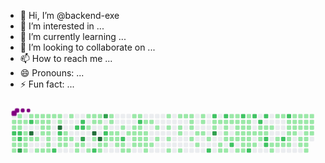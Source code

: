 - 👋 Hi, I’m @backend-exe
- 👀 I’m interested in ...
- 🌱 I’m currently learning ...
- 💞️ I’m looking to collaborate on ...
- 📫 How to reach me ...
- 😄 Pronouns: ...
- ⚡ Fun fact: ...

<svg viewBox="-16 -32 880 192" width="880" height="192" xmlns="http://www.w3.org/2000/svg"><desc>Generated with https://github.com/Platane/snk</desc><style>:root{--cb:#1b1f230a;--cs:purple;--ce:#ebedf0;--c0:#ebedf0;--c1:#9be9a8;--c2:#40c463;--c3:#30a14e;--c4:#216e39}.c{shape-rendering:geometricPrecision;fill:var(--ce);stroke-width:1px;stroke:var(--cb);animation:none 60500ms linear infinite;width:12px;height:12px}@keyframes c0{1.31%{fill:var(--c1)}1.33%,100%{fill:var(--ce)}}.c.c0{fill:var(--c1);animation-name:c0}@keyframes c1{1.15%{fill:var(--c1)}1.17%,100%{fill:var(--ce)}}.c.c1{fill:var(--c1);animation-name:c1}@keyframes c2{71.39%{fill:var(--c2)}71.41%,100%{fill:var(--ce)}}.c.c2{fill:var(--c2);animation-name:c2}@keyframes c3{8.42%{fill:var(--c1)}8.44%,100%{fill:var(--ce)}}.c.c3{fill:var(--c1);animation-name:c3}@keyframes c4{8.25%{fill:var(--c1)}8.27%,100%{fill:var(--ce)}}.c.c4{fill:var(--c1);animation-name:c4}@keyframes c5{9.08%{fill:var(--c1)}9.1%,100%{fill:var(--ce)}}.c.c5{fill:var(--c1);animation-name:c5}@keyframes c6{0.32%{fill:var(--c1)}0.34%,100%{fill:var(--ce)}}.c.c6{fill:var(--c1);animation-name:c6}@keyframes c7{0.49%{fill:var(--c1)}0.51%,100%{fill:var(--ce)}}.c.c7{fill:var(--c1);animation-name:c7}@keyframes c8{0.98%{fill:var(--c1)}1%,100%{fill:var(--ce)}}.c.c8{fill:var(--c1);animation-name:c8}@keyframes c9{71.23%{fill:var(--c2)}71.25%,100%{fill:var(--ce)}}.c.c9{fill:var(--c2);animation-name:c9}@keyframes ca{71.06%{fill:var(--c2)}71.08%,100%{fill:var(--ce)}}.c.ca{fill:var(--c2);animation-name:ca}@keyframes cb{8.09%{fill:var(--c1)}8.11%,100%{fill:var(--ce)}}.c.cb{fill:var(--c1);animation-name:cb}@keyframes cc{93.21%{fill:var(--c3)}93.23%,100%{fill:var(--ce)}}.c.cc{fill:var(--c3);animation-name:cc}@keyframes cd{0.65%{fill:var(--c1)}0.67%,100%{fill:var(--ce)}}.c.cd{fill:var(--c1);animation-name:cd}@keyframes ce{5.61%{fill:var(--c1)}5.63%,100%{fill:var(--ce)}}.c.ce{fill:var(--c1);animation-name:ce}@keyframes cf{5.44%{fill:var(--c1)}5.46%,100%{fill:var(--ce)}}.c.cf{fill:var(--c1);animation-name:cf}@keyframes cg{7.92%{fill:var(--c1)}7.94%,100%{fill:var(--ce)}}.c.cg{fill:var(--c1);animation-name:cg}@keyframes ch{7.76%{fill:var(--c1)}7.78%,100%{fill:var(--ce)}}.c.ch{fill:var(--c1);animation-name:ch}@keyframes ci{1.97%{fill:var(--c1)}1.99%,100%{fill:var(--ce)}}.c.ci{fill:var(--c1);animation-name:ci}@keyframes cj{72.22%{fill:var(--c2)}72.24%,100%{fill:var(--ce)}}.c.cj{fill:var(--c2);animation-name:cj}@keyframes ck{94.04%{fill:var(--c4)}94.06%,100%{fill:var(--ce)}}.c.ck{fill:var(--c4);animation-name:ck}@keyframes cl{5.28%{fill:var(--c1)}5.3%,100%{fill:var(--ce)}}.c.cl{fill:var(--c1);animation-name:cl}@keyframes cm{2.14%{fill:var(--c1)}2.16%,100%{fill:var(--ce)}}.c.cm{fill:var(--c1);animation-name:cm}@keyframes cn{3.63%{fill:var(--c1)}3.65%,100%{fill:var(--ce)}}.c.cn{fill:var(--c1);animation-name:cn}@keyframes co{5.11%{fill:var(--c1)}5.13%,100%{fill:var(--ce)}}.c.co{fill:var(--c1);animation-name:co}@keyframes cp{7.43%{fill:var(--c1)}7.45%,100%{fill:var(--ce)}}.c.cp{fill:var(--c1);animation-name:cp}@keyframes cq{2.3%{fill:var(--c1)}2.32%,100%{fill:var(--ce)}}.c.cq{fill:var(--c1);animation-name:cq}@keyframes cr{3.46%{fill:var(--c1)}3.48%,100%{fill:var(--ce)}}.c.cr{fill:var(--c1);animation-name:cr}@keyframes cs{3.96%{fill:var(--c1)}3.98%,100%{fill:var(--ce)}}.c.cs{fill:var(--c1);animation-name:cs}@keyframes ct{4.78%{fill:var(--c1)}4.8%,100%{fill:var(--ce)}}.c.ct{fill:var(--c1);animation-name:ct}@keyframes cu{7.26%{fill:var(--c1)}7.28%,100%{fill:var(--ce)}}.c.cu{fill:var(--c1);animation-name:cu}@keyframes cv{2.47%{fill:var(--c1)}2.49%,100%{fill:var(--ce)}}.c.cv{fill:var(--c1);animation-name:cv}@keyframes cw{3.3%{fill:var(--c1)}3.32%,100%{fill:var(--ce)}}.c.cw{fill:var(--c1);animation-name:cw}@keyframes cx{4.12%{fill:var(--c1)}4.14%,100%{fill:var(--ce)}}.c.cx{fill:var(--c1);animation-name:cx}@keyframes cy{4.62%{fill:var(--c1)}4.64%,100%{fill:var(--ce)}}.c.cy{fill:var(--c1);animation-name:cy}@keyframes cz{6.77%{fill:var(--c1)}6.79%,100%{fill:var(--ce)}}.c.cz{fill:var(--c1);animation-name:cz}@keyframes c10{6.93%{fill:var(--c1)}6.95%,100%{fill:var(--ce)}}.c.c10{fill:var(--c1);animation-name:c10}@keyframes c11{7.1%{fill:var(--c1)}7.12%,100%{fill:var(--ce)}}.c.c11{fill:var(--c1);animation-name:c11}@keyframes c12{2.63%{fill:var(--c1)}2.65%,100%{fill:var(--ce)}}.c.c12{fill:var(--c1);animation-name:c12}@keyframes c13{69.74%{fill:var(--c2)}69.76%,100%{fill:var(--ce)}}.c.c13{fill:var(--c2);animation-name:c13}@keyframes c14{2.8%{fill:var(--c1)}2.82%,100%{fill:var(--ce)}}.c.c14{fill:var(--c1);animation-name:c14}@keyframes c15{2.97%{fill:var(--c1)}2.99%,100%{fill:var(--ce)}}.c.c15{fill:var(--c1);animation-name:c15}@keyframes c16{95.03%{fill:var(--c4)}95.05%,100%{fill:var(--ce)}}.c.c16{fill:var(--c4);animation-name:c16}@keyframes c17{62.8%{fill:var(--c2)}62.82%,100%{fill:var(--ce)}}.c.c17{fill:var(--c2);animation-name:c17}@keyframes c18{62.63%{fill:var(--c1)}62.65%,100%{fill:var(--ce)}}.c.c18{fill:var(--c1);animation-name:c18}@keyframes c19{10.9%{fill:var(--c1)}10.92%,100%{fill:var(--ce)}}.c.c19{fill:var(--c1);animation-name:c19}@keyframes c1a{62.3%{fill:var(--c1)}62.32%,100%{fill:var(--ce)}}.c.c1a{fill:var(--c1);animation-name:c1a}@keyframes c1b{11.23%{fill:var(--c1)}11.25%,100%{fill:var(--ce)}}.c.c1b{fill:var(--c1);animation-name:c1b}@keyframes c1c{11.06%{fill:var(--c1)}11.08%,100%{fill:var(--ce)}}.c.c1c{fill:var(--c1);animation-name:c1c}@keyframes c1d{61.64%{fill:var(--c1)}61.66%,100%{fill:var(--ce)}}.c.c1d{fill:var(--c1);animation-name:c1d}@keyframes c1e{11.39%{fill:var(--c1)}11.41%,100%{fill:var(--ce)}}.c.c1e{fill:var(--c1);animation-name:c1e}@keyframes c1f{63.46%{fill:var(--c2)}63.48%,100%{fill:var(--ce)}}.c.c1f{fill:var(--c2);animation-name:c1f}@keyframes c1g{11.73%{fill:var(--c1)}11.75%,100%{fill:var(--ce)}}.c.c1g{fill:var(--c1);animation-name:c1g}@keyframes c1h{12.55%{fill:var(--c1)}12.57%,100%{fill:var(--ce)}}.c.c1h{fill:var(--c1);animation-name:c1h}@keyframes c1i{63.79%{fill:var(--c2)}63.81%,100%{fill:var(--ce)}}.c.c1i{fill:var(--c2);animation-name:c1i}@keyframes c1j{63.63%{fill:var(--c2)}63.65%,100%{fill:var(--ce)}}.c.c1j{fill:var(--c2);animation-name:c1j}@keyframes c1k{91.06%{fill:var(--c3)}91.08%,100%{fill:var(--ce)}}.c.c1k{fill:var(--c3);animation-name:c1k}@keyframes c1l{11.89%{fill:var(--c1)}11.91%,100%{fill:var(--ce)}}.c.c1l{fill:var(--c1);animation-name:c1l}@keyframes c1m{40.32%{fill:var(--c1)}40.34%,100%{fill:var(--ce)}}.c.c1m{fill:var(--c1);animation-name:c1m}@keyframes c1n{41.64%{fill:var(--c1)}41.66%,100%{fill:var(--ce)}}.c.c1n{fill:var(--c1);animation-name:c1n}@keyframes c1o{12.22%{fill:var(--c1)}12.24%,100%{fill:var(--ce)}}.c.c1o{fill:var(--c1);animation-name:c1o}@keyframes c1p{40.16%{fill:var(--c1)}40.18%,100%{fill:var(--ce)}}.c.c1p{fill:var(--c1);animation-name:c1p}@keyframes c1q{40.65%{fill:var(--c1)}40.67%,100%{fill:var(--ce)}}.c.c1q{fill:var(--c1);animation-name:c1q}@keyframes c1r{96.19%{fill:var(--c4)}96.21%,100%{fill:var(--ce)}}.c.c1r{fill:var(--c4);animation-name:c1r}@keyframes c1s{42.14%{fill:var(--c1)}42.16%,100%{fill:var(--ce)}}.c.c1s{fill:var(--c1);animation-name:c1s}@keyframes c1t{68.59%{fill:var(--c2)}68.61%,100%{fill:var(--ce)}}.c.c1t{fill:var(--c2);animation-name:c1t}@keyframes c1u{39.99%{fill:var(--c1)}40.01%,100%{fill:var(--ce)}}.c.c1u{fill:var(--c1);animation-name:c1u}@keyframes c1v{39.82%{fill:var(--c1)}39.84%,100%{fill:var(--ce)}}.c.c1v{fill:var(--c1);animation-name:c1v}@keyframes c1w{96.52%{fill:var(--c4)}96.54%,100%{fill:var(--ce)}}.c.c1w{fill:var(--c4);animation-name:c1w}@keyframes c1x{13.38%{fill:var(--c1)}13.4%,100%{fill:var(--ce)}}.c.c1x{fill:var(--c1);animation-name:c1x}@keyframes c1y{42.63%{fill:var(--c1)}42.65%,100%{fill:var(--ce)}}.c.c1y{fill:var(--c1);animation-name:c1y}@keyframes c1z{89.74%{fill:var(--c3)}89.76%,100%{fill:var(--ce)}}.c.c1z{fill:var(--c3);animation-name:c1z}@keyframes c20{39.49%{fill:var(--c1)}39.51%,100%{fill:var(--ce)}}.c.c20{fill:var(--c1);animation-name:c20}@keyframes c21{64.78%{fill:var(--c2)}64.8%,100%{fill:var(--ce)}}.c.c21{fill:var(--c2);animation-name:c21}@keyframes c22{13.71%{fill:var(--c1)}13.73%,100%{fill:var(--ce)}}.c.c22{fill:var(--c1);animation-name:c22}@keyframes c23{13.54%{fill:var(--c1)}13.56%,100%{fill:var(--ce)}}.c.c23{fill:var(--c1);animation-name:c23}@keyframes c24{14.87%{fill:var(--c1)}14.89%,100%{fill:var(--ce)}}.c.c24{fill:var(--c1);animation-name:c24}@keyframes c25{14.7%{fill:var(--c1)}14.72%,100%{fill:var(--ce)}}.c.c25{fill:var(--c1);animation-name:c25}@keyframes c26{14.37%{fill:var(--c1)}14.39%,100%{fill:var(--ce)}}.c.c26{fill:var(--c1);animation-name:c26}@keyframes c27{13.87%{fill:var(--c1)}13.89%,100%{fill:var(--ce)}}.c.c27{fill:var(--c1);animation-name:c27}@keyframes c28{14.2%{fill:var(--c1)}14.22%,100%{fill:var(--ce)}}.c.c28{fill:var(--c1);animation-name:c28}@keyframes c29{14.04%{fill:var(--c1)}14.06%,100%{fill:var(--ce)}}.c.c29{fill:var(--c1);animation-name:c29}@keyframes c2a{45.94%{fill:var(--c1)}45.96%,100%{fill:var(--ce)}}.c.c2a{fill:var(--c1);animation-name:c2a}@keyframes c2b{39%{fill:var(--c1)}39.02%,100%{fill:var(--ce)}}.c.c2b{fill:var(--c1);animation-name:c2b}@keyframes c2c{65.44%{fill:var(--c2)}65.46%,100%{fill:var(--ce)}}.c.c2c{fill:var(--c2);animation-name:c2c}@keyframes c2d{45.78%{fill:var(--c1)}45.8%,100%{fill:var(--ce)}}.c.c2d{fill:var(--c1);animation-name:c2d}@keyframes c2e{43.3%{fill:var(--c1)}43.32%,100%{fill:var(--ce)}}.c.c2e{fill:var(--c1);animation-name:c2e}@keyframes c2f{38.67%{fill:var(--c1)}38.69%,100%{fill:var(--ce)}}.c.c2f{fill:var(--c1);animation-name:c2f}@keyframes c2g{43.46%{fill:var(--c1)}43.48%,100%{fill:var(--ce)}}.c.c2g{fill:var(--c1);animation-name:c2g}@keyframes c2h{15.53%{fill:var(--c1)}15.55%,100%{fill:var(--ce)}}.c.c2h{fill:var(--c1);animation-name:c2h}@keyframes c2i{38.34%{fill:var(--c1)}38.36%,100%{fill:var(--ce)}}.c.c2i{fill:var(--c1);animation-name:c2i}@keyframes c2j{38.5%{fill:var(--c1)}38.52%,100%{fill:var(--ce)}}.c.c2j{fill:var(--c1);animation-name:c2j}@keyframes c2k{45.28%{fill:var(--c1)}45.3%,100%{fill:var(--ce)}}.c.c2k{fill:var(--c1);animation-name:c2k}@keyframes c2l{43.79%{fill:var(--c1)}43.81%,100%{fill:var(--ce)}}.c.c2l{fill:var(--c1);animation-name:c2l}@keyframes c2m{15.69%{fill:var(--c1)}15.71%,100%{fill:var(--ce)}}.c.c2m{fill:var(--c1);animation-name:c2m}@keyframes c2n{66.44%{fill:var(--c2)}66.46%,100%{fill:var(--ce)}}.c.c2n{fill:var(--c2);animation-name:c2n}@keyframes c2o{38.17%{fill:var(--c1)}38.19%,100%{fill:var(--ce)}}.c.c2o{fill:var(--c1);animation-name:c2o}@keyframes c2p{38.01%{fill:var(--c1)}38.03%,100%{fill:var(--ce)}}.c.c2p{fill:var(--c1);animation-name:c2p}@keyframes c2q{45.11%{fill:var(--c1)}45.13%,100%{fill:var(--ce)}}.c.c2q{fill:var(--c1);animation-name:c2q}@keyframes c2r{43.96%{fill:var(--c1)}43.98%,100%{fill:var(--ce)}}.c.c2r{fill:var(--c1);animation-name:c2r}@keyframes c2s{16.02%{fill:var(--c1)}16.04%,100%{fill:var(--ce)}}.c.c2s{fill:var(--c1);animation-name:c2s}@keyframes c2t{37.84%{fill:var(--c1)}37.86%,100%{fill:var(--ce)}}.c.c2t{fill:var(--c1);animation-name:c2t}@keyframes c2u{37.68%{fill:var(--c1)}37.7%,100%{fill:var(--ce)}}.c.c2u{fill:var(--c1);animation-name:c2u}@keyframes c2v{44.12%{fill:var(--c1)}44.14%,100%{fill:var(--ce)}}.c.c2v{fill:var(--c1);animation-name:c2v}@keyframes c2w{44.62%{fill:var(--c1)}44.64%,100%{fill:var(--ce)}}.c.c2w{fill:var(--c1);animation-name:c2w}@keyframes c2x{16.19%{fill:var(--c1)}16.21%,100%{fill:var(--ce)}}.c.c2x{fill:var(--c1);animation-name:c2x}@keyframes c2y{44.29%{fill:var(--c1)}44.31%,100%{fill:var(--ce)}}.c.c2y{fill:var(--c1);animation-name:c2y}@keyframes c2z{16.52%{fill:var(--c1)}16.54%,100%{fill:var(--ce)}}.c.c2z{fill:var(--c1);animation-name:c2z}@keyframes c30{37.35%{fill:var(--c1)}37.37%,100%{fill:var(--ce)}}.c.c30{fill:var(--c1);animation-name:c30}@keyframes c31{36.35%{fill:var(--c1)}36.37%,100%{fill:var(--ce)}}.c.c31{fill:var(--c1);animation-name:c31}@keyframes c32{16.85%{fill:var(--c1)}16.87%,100%{fill:var(--ce)}}.c.c32{fill:var(--c1);animation-name:c32}@keyframes c33{37.01%{fill:var(--c1)}37.03%,100%{fill:var(--ce)}}.c.c33{fill:var(--c1);animation-name:c33}@keyframes c34{47.59%{fill:var(--c1)}47.61%,100%{fill:var(--ce)}}.c.c34{fill:var(--c1);animation-name:c34}@keyframes c35{36.02%{fill:var(--c1)}36.04%,100%{fill:var(--ce)}}.c.c35{fill:var(--c1);animation-name:c35}@keyframes c36{17.18%{fill:var(--c1)}17.2%,100%{fill:var(--ce)}}.c.c36{fill:var(--c1);animation-name:c36}@keyframes c37{17.35%{fill:var(--c1)}17.37%,100%{fill:var(--ce)}}.c.c37{fill:var(--c1);animation-name:c37}@keyframes c38{47.92%{fill:var(--c1)}47.94%,100%{fill:var(--ce)}}.c.c38{fill:var(--c1);animation-name:c38}@keyframes c39{35.86%{fill:var(--c1)}35.88%,100%{fill:var(--ce)}}.c.c39{fill:var(--c1);animation-name:c39}@keyframes c3a{35.69%{fill:var(--c1)}35.71%,100%{fill:var(--ce)}}.c.c3a{fill:var(--c1);animation-name:c3a}@keyframes c3b{35.53%{fill:var(--c1)}35.55%,100%{fill:var(--ce)}}.c.c3b{fill:var(--c1);animation-name:c3b}@keyframes c3c{35.36%{fill:var(--c1)}35.38%,100%{fill:var(--ce)}}.c.c3c{fill:var(--c1);animation-name:c3c}@keyframes c3d{35.03%{fill:var(--c1)}35.05%,100%{fill:var(--ce)}}.c.c3d{fill:var(--c1);animation-name:c3d}@keyframes c3e{17.84%{fill:var(--c1)}17.86%,100%{fill:var(--ce)}}.c.c3e{fill:var(--c1);animation-name:c3e}@keyframes c3f{34.7%{fill:var(--c1)}34.72%,100%{fill:var(--ce)}}.c.c3f{fill:var(--c1);animation-name:c3f}@keyframes c3g{49.58%{fill:var(--c1)}49.6%,100%{fill:var(--ce)}}.c.c3g{fill:var(--c1);animation-name:c3g}@keyframes c3h{49.41%{fill:var(--c1)}49.43%,100%{fill:var(--ce)}}.c.c3h{fill:var(--c1);animation-name:c3h}@keyframes c3i{18.01%{fill:var(--c1)}18.03%,100%{fill:var(--ce)}}.c.c3i{fill:var(--c1);animation-name:c3i}@keyframes c3j{18.34%{fill:var(--c1)}18.36%,100%{fill:var(--ce)}}.c.c3j{fill:var(--c1);animation-name:c3j}@keyframes c3k{85.44%{fill:var(--c2)}85.46%,100%{fill:var(--ce)}}.c.c3k{fill:var(--c2);animation-name:c3k}@keyframes c3l{77.68%{fill:var(--c2)}77.7%,100%{fill:var(--ce)}}.c.c3l{fill:var(--c2);animation-name:c3l}@keyframes c3m{31.56%{fill:var(--c1)}31.58%,100%{fill:var(--ce)}}.c.c3m{fill:var(--c1);animation-name:c3m}@keyframes c3n{31.73%{fill:var(--c1)}31.75%,100%{fill:var(--ce)}}.c.c3n{fill:var(--c1);animation-name:c3n}@keyframes c3o{86.11%{fill:var(--c3)}86.13%,100%{fill:var(--ce)}}.c.c3o{fill:var(--c3);animation-name:c3o}@keyframes c3p{31.39%{fill:var(--c1)}31.41%,100%{fill:var(--ce)}}.c.c3p{fill:var(--c1);animation-name:c3p}@keyframes c3q{33.38%{fill:var(--c1)}33.4%,100%{fill:var(--ce)}}.c.c3q{fill:var(--c1);animation-name:c3q}@keyframes c3r{33.54%{fill:var(--c1)}33.56%,100%{fill:var(--ce)}}.c.c3r{fill:var(--c1);animation-name:c3r}@keyframes c3s{78.01%{fill:var(--c2)}78.03%,100%{fill:var(--ce)}}.c.c3s{fill:var(--c2);animation-name:c3s}@keyframes c3t{31.23%{fill:var(--c1)}31.25%,100%{fill:var(--ce)}}.c.c3t{fill:var(--c1);animation-name:c3t}@keyframes c3u{31.06%{fill:var(--c1)}31.08%,100%{fill:var(--ce)}}.c.c3u{fill:var(--c1);animation-name:c3u}@keyframes c3v{32.22%{fill:var(--c1)}32.24%,100%{fill:var(--ce)}}.c.c3v{fill:var(--c1);animation-name:c3v}@keyframes c3w{18.83%{fill:var(--c1)}18.85%,100%{fill:var(--ce)}}.c.c3w{fill:var(--c1);animation-name:c3w}@keyframes c3x{33.71%{fill:var(--c1)}33.73%,100%{fill:var(--ce)}}.c.c3x{fill:var(--c1);animation-name:c3x}@keyframes c3y{29.91%{fill:var(--c1)}29.93%,100%{fill:var(--ce)}}.c.c3y{fill:var(--c1);animation-name:c3y}@keyframes c3z{30.07%{fill:var(--c1)}30.09%,100%{fill:var(--ce)}}.c.c3z{fill:var(--c1);animation-name:c3z}@keyframes c40{19%{fill:var(--c1)}19.02%,100%{fill:var(--ce)}}.c.c40{fill:var(--c1);animation-name:c40}@keyframes c41{84.62%{fill:var(--c2)}84.64%,100%{fill:var(--ce)}}.c.c41{fill:var(--c2);animation-name:c41}@keyframes c42{29.74%{fill:var(--c1)}29.76%,100%{fill:var(--ce)}}.c.c42{fill:var(--c1);animation-name:c42}@keyframes c43{30.24%{fill:var(--c1)}30.26%,100%{fill:var(--ce)}}.c.c43{fill:var(--c1);animation-name:c43}@keyframes c44{30.73%{fill:var(--c1)}30.75%,100%{fill:var(--ce)}}.c.c44{fill:var(--c1);animation-name:c44}@keyframes c45{32.55%{fill:var(--c1)}32.57%,100%{fill:var(--ce)}}.c.c45{fill:var(--c1);animation-name:c45}@keyframes c46{19.16%{fill:var(--c1)}19.18%,100%{fill:var(--ce)}}.c.c46{fill:var(--c1);animation-name:c46}@keyframes c47{27.1%{fill:var(--c1)}27.12%,100%{fill:var(--ce)}}.c.c47{fill:var(--c1);animation-name:c47}@keyframes c48{78.5%{fill:var(--c2)}78.52%,100%{fill:var(--ce)}}.c.c48{fill:var(--c2);animation-name:c48}@keyframes c49{30.4%{fill:var(--c1)}30.42%,100%{fill:var(--ce)}}.c.c49{fill:var(--c1);animation-name:c49}@keyframes c4a{30.57%{fill:var(--c1)}30.59%,100%{fill:var(--ce)}}.c.c4a{fill:var(--c1);animation-name:c4a}@keyframes c4b{27.76%{fill:var(--c1)}27.78%,100%{fill:var(--ce)}}.c.c4b{fill:var(--c1);animation-name:c4b}@keyframes c4c{19.33%{fill:var(--c1)}19.35%,100%{fill:var(--ce)}}.c.c4c{fill:var(--c1);animation-name:c4c}@keyframes c4d{26.77%{fill:var(--c1)}26.79%,100%{fill:var(--ce)}}.c.c4d{fill:var(--c1);animation-name:c4d}@keyframes c4e{27.26%{fill:var(--c1)}27.28%,100%{fill:var(--ce)}}.c.c4e{fill:var(--c1);animation-name:c4e}@keyframes c4f{29.08%{fill:var(--c1)}29.1%,100%{fill:var(--ce)}}.c.c4f{fill:var(--c1);animation-name:c4f}@keyframes c4g{28.92%{fill:var(--c1)}28.94%,100%{fill:var(--ce)}}.c.c4g{fill:var(--c1);animation-name:c4g}@keyframes c4h{28.75%{fill:var(--c1)}28.77%,100%{fill:var(--ce)}}.c.c4h{fill:var(--c1);animation-name:c4h}@keyframes c4i{27.92%{fill:var(--c1)}27.94%,100%{fill:var(--ce)}}.c.c4i{fill:var(--c1);animation-name:c4i}@keyframes c4j{19.49%{fill:var(--c1)}19.51%,100%{fill:var(--ce)}}.c.c4j{fill:var(--c1);animation-name:c4j}@keyframes c4k{26.6%{fill:var(--c1)}26.62%,100%{fill:var(--ce)}}.c.c4k{fill:var(--c1);animation-name:c4k}@keyframes c4l{83.96%{fill:var(--c2)}83.98%,100%{fill:var(--ce)}}.c.c4l{fill:var(--c2);animation-name:c4l}@keyframes c4m{78.83%{fill:var(--c2)}78.85%,100%{fill:var(--ce)}}.c.c4m{fill:var(--c2);animation-name:c4m}@keyframes c4n{28.09%{fill:var(--c1)}28.11%,100%{fill:var(--ce)}}.c.c4n{fill:var(--c1);animation-name:c4n}@keyframes c4o{26.44%{fill:var(--c1)}26.46%,100%{fill:var(--ce)}}.c.c4o{fill:var(--c1);animation-name:c4o}@keyframes c4p{79.49%{fill:var(--c2)}79.51%,100%{fill:var(--ce)}}.c.c4p{fill:var(--c2);animation-name:c4p}@keyframes c4q{28.42%{fill:var(--c1)}28.44%,100%{fill:var(--ce)}}.c.c4q{fill:var(--c1);animation-name:c4q}@keyframes c4r{19.99%{fill:var(--c1)}20.01%,100%{fill:var(--ce)}}.c.c4r{fill:var(--c1);animation-name:c4r}@keyframes c4s{19.82%{fill:var(--c1)}19.84%,100%{fill:var(--ce)}}.c.c4s{fill:var(--c1);animation-name:c4s}@keyframes c4t{79.16%{fill:var(--c2)}79.18%,100%{fill:var(--ce)}}.c.c4t{fill:var(--c2);animation-name:c4t}@keyframes c4u{20.32%{fill:var(--c1)}20.34%,100%{fill:var(--ce)}}.c.c4u{fill:var(--c1);animation-name:c4u}@keyframes c4v{20.16%{fill:var(--c1)}20.18%,100%{fill:var(--ce)}}.c.c4v{fill:var(--c1);animation-name:c4v}@keyframes c4w{80.16%{fill:var(--c2)}80.18%,100%{fill:var(--ce)}}.c.c4w{fill:var(--c2);animation-name:c4w}@keyframes c4x{80.32%{fill:var(--c2)}80.34%,100%{fill:var(--ce)}}.c.c4x{fill:var(--c2);animation-name:c4x}@keyframes c4y{20.49%{fill:var(--c1)}20.51%,100%{fill:var(--ce)}}.c.c4y{fill:var(--c1);animation-name:c4y}@keyframes c4z{25.61%{fill:var(--c1)}25.63%,100%{fill:var(--ce)}}.c.c4z{fill:var(--c1);animation-name:c4z}@keyframes c50{25.78%{fill:var(--c1)}25.8%,100%{fill:var(--ce)}}.c.c50{fill:var(--c1);animation-name:c50}@keyframes c51{52.06%{fill:var(--c1)}52.08%,100%{fill:var(--ce)}}.c.c51{fill:var(--c1);animation-name:c51}@keyframes c52{25.28%{fill:var(--c1)}25.3%,100%{fill:var(--ce)}}.c.c52{fill:var(--c1);animation-name:c52}@keyframes c53{25.11%{fill:var(--c1)}25.13%,100%{fill:var(--ce)}}.c.c53{fill:var(--c1);animation-name:c53}@keyframes c54{52.22%{fill:var(--c1)}52.24%,100%{fill:var(--ce)}}.c.c54{fill:var(--c1);animation-name:c54}@keyframes c55{80.98%{fill:var(--c2)}81%,100%{fill:var(--ce)}}.c.c55{fill:var(--c2);animation-name:c55}@keyframes c56{24.95%{fill:var(--c1)}24.97%,100%{fill:var(--ce)}}.c.c56{fill:var(--c1);animation-name:c56}@keyframes c57{81.81%{fill:var(--c2)}81.83%,100%{fill:var(--ce)}}.c.c57{fill:var(--c2);animation-name:c57}@keyframes c58{52.55%{fill:var(--c1)}52.57%,100%{fill:var(--ce)}}.c.c58{fill:var(--c1);animation-name:c58}@keyframes c59{20.98%{fill:var(--c1)}21%,100%{fill:var(--ce)}}.c.c59{fill:var(--c1);animation-name:c59}@keyframes c5a{24.45%{fill:var(--c1)}24.47%,100%{fill:var(--ce)}}.c.c5a{fill:var(--c1);animation-name:c5a}@keyframes c5b{24.62%{fill:var(--c1)}24.64%,100%{fill:var(--ce)}}.c.c5b{fill:var(--c1);animation-name:c5b}@keyframes c5c{24.78%{fill:var(--c1)}24.8%,100%{fill:var(--ce)}}.c.c5c{fill:var(--c1);animation-name:c5c}@keyframes c5d{22.47%{fill:var(--c1)}22.49%,100%{fill:var(--ce)}}.c.c5d{fill:var(--c1);animation-name:c5d}@keyframes c5e{22.63%{fill:var(--c1)}22.65%,100%{fill:var(--ce)}}.c.c5e{fill:var(--c1);animation-name:c5e}@keyframes c5f{21.15%{fill:var(--c1)}21.17%,100%{fill:var(--ce)}}.c.c5f{fill:var(--c1);animation-name:c5f}@keyframes c5g{24.29%{fill:var(--c1)}24.31%,100%{fill:var(--ce)}}.c.c5g{fill:var(--c1);animation-name:c5g}@keyframes c5h{22.3%{fill:var(--c1)}22.32%,100%{fill:var(--ce)}}.c.c5h{fill:var(--c1);animation-name:c5h}@keyframes c5i{22.8%{fill:var(--c1)}22.82%,100%{fill:var(--ce)}}.c.c5i{fill:var(--c1);animation-name:c5i}@keyframes c5j{21.31%{fill:var(--c1)}21.33%,100%{fill:var(--ce)}}.c.c5j{fill:var(--c1);animation-name:c5j}@keyframes c5k{23.96%{fill:var(--c1)}23.98%,100%{fill:var(--ce)}}.c.c5k{fill:var(--c1);animation-name:c5k}@keyframes c5l{53.54%{fill:var(--c1)}53.56%,100%{fill:var(--ce)}}.c.c5l{fill:var(--c1);animation-name:c5l}@keyframes c5m{22.14%{fill:var(--c1)}22.16%,100%{fill:var(--ce)}}.c.c5m{fill:var(--c1);animation-name:c5m}@keyframes c5n{22.97%{fill:var(--c1)}22.99%,100%{fill:var(--ce)}}.c.c5n{fill:var(--c1);animation-name:c5n}@keyframes c5o{21.48%{fill:var(--c1)}21.5%,100%{fill:var(--ce)}}.c.c5o{fill:var(--c1);animation-name:c5o}@keyframes c5p{23.3%{fill:var(--c1)}23.32%,100%{fill:var(--ce)}}.c.c5p{fill:var(--c1);animation-name:c5p}@keyframes c5q{23.79%{fill:var(--c1)}23.81%,100%{fill:var(--ce)}}.c.c5q{fill:var(--c1);animation-name:c5q}@keyframes c5r{53.71%{fill:var(--c1)}53.73%,100%{fill:var(--ce)}}.c.c5r{fill:var(--c1);animation-name:c5r}@keyframes c5s{53.87%{fill:var(--c1)}53.89%,100%{fill:var(--ce)}}.c.c5s{fill:var(--c1);animation-name:c5s}@keyframes c5t{21.97%{fill:var(--c1)}21.99%,100%{fill:var(--ce)}}.c.c5t{fill:var(--c1);animation-name:c5t}@keyframes c5u{21.81%{fill:var(--c1)}21.83%,100%{fill:var(--ce)}}.c.c5u{fill:var(--c1);animation-name:c5u}@keyframes c5v{21.64%{fill:var(--c1)}21.66%,100%{fill:var(--ce)}}.c.c5v{fill:var(--c1);animation-name:c5v}@keyframes c5w{23.46%{fill:var(--c1)}23.48%,100%{fill:var(--ce)}}.c.c5w{fill:var(--c1);animation-name:c5w}.u{transform-origin:0 0;transform:scale(0,1);animation:none linear 60500ms infinite}@keyframes u0{0.32%{transform:scale(0.000,1)}0.34%,0.49%{transform:scale(0.006,1)}0.51%,0.65%{transform:scale(0.011,1)}0.67%,0.98%{transform:scale(0.017,1)}1%,1.15%{transform:scale(0.022,1)}1.17%,1.31%{transform:scale(0.028,1)}1.33%,1.97%{transform:scale(0.034,1)}1.99%,2.14%{transform:scale(0.039,1)}2.16%,2.3%{transform:scale(0.045,1)}2.32%,2.47%{transform:scale(0.050,1)}2.49%,2.63%{transform:scale(0.056,1)}2.65%,2.8%{transform:scale(0.061,1)}2.82%,2.97%{transform:scale(0.067,1)}2.99%,3.3%{transform:scale(0.073,1)}3.32%,3.46%{transform:scale(0.078,1)}3.48%,3.63%{transform:scale(0.084,1)}3.65%,3.96%{transform:scale(0.089,1)}3.98%,4.12%{transform:scale(0.095,1)}4.14%,4.62%{transform:scale(0.101,1)}4.64%,4.78%{transform:scale(0.106,1)}4.8%,5.11%{transform:scale(0.112,1)}5.13%,5.28%{transform:scale(0.117,1)}5.3%,5.44%{transform:scale(0.123,1)}5.46%,5.61%{transform:scale(0.128,1)}5.63%,6.77%{transform:scale(0.134,1)}6.79%,6.93%{transform:scale(0.140,1)}6.95%,7.1%{transform:scale(0.145,1)}7.12%,7.26%{transform:scale(0.151,1)}7.28%,7.43%{transform:scale(0.156,1)}7.45%,7.76%{transform:scale(0.162,1)}7.78%,7.92%{transform:scale(0.168,1)}7.94%,8.09%{transform:scale(0.173,1)}8.11%,8.25%{transform:scale(0.179,1)}8.27%,8.42%{transform:scale(0.184,1)}8.44%,9.08%{transform:scale(0.190,1)}9.1%,10.9%{transform:scale(0.196,1)}10.92%,11.06%{transform:scale(0.201,1)}11.08%,11.23%{transform:scale(0.207,1)}11.25%,11.39%{transform:scale(0.212,1)}11.41%,11.73%{transform:scale(0.218,1)}11.75%,11.89%{transform:scale(0.223,1)}11.91%,12.22%{transform:scale(0.229,1)}12.24%,12.55%{transform:scale(0.235,1)}12.57%,13.38%{transform:scale(0.240,1)}13.4%,13.54%{transform:scale(0.246,1)}13.56%,13.71%{transform:scale(0.251,1)}13.73%,13.87%{transform:scale(0.257,1)}13.89%,14.04%{transform:scale(0.263,1)}14.06%,14.2%{transform:scale(0.268,1)}14.22%,14.37%{transform:scale(0.274,1)}14.39%,14.7%{transform:scale(0.279,1)}14.72%,14.87%{transform:scale(0.285,1)}14.89%,15.53%{transform:scale(0.291,1)}15.55%,15.69%{transform:scale(0.296,1)}15.71%,16.02%{transform:scale(0.302,1)}16.04%,16.19%{transform:scale(0.307,1)}16.21%,16.52%{transform:scale(0.313,1)}16.54%,16.85%{transform:scale(0.318,1)}16.87%,17.18%{transform:scale(0.324,1)}17.2%,17.35%{transform:scale(0.330,1)}17.37%,17.84%{transform:scale(0.335,1)}17.86%,18.01%{transform:scale(0.341,1)}18.03%,18.34%{transform:scale(0.346,1)}18.36%,18.83%{transform:scale(0.352,1)}18.85%,19%{transform:scale(0.358,1)}19.02%,19.16%{transform:scale(0.363,1)}19.18%,19.33%{transform:scale(0.369,1)}19.35%,19.49%{transform:scale(0.374,1)}19.51%,19.82%{transform:scale(0.380,1)}19.84%,19.99%{transform:scale(0.385,1)}20.01%,20.16%{transform:scale(0.391,1)}20.18%,20.32%{transform:scale(0.397,1)}20.34%,20.49%{transform:scale(0.402,1)}20.51%,20.98%{transform:scale(0.408,1)}21%,21.15%{transform:scale(0.413,1)}21.17%,21.31%{transform:scale(0.419,1)}21.33%,21.48%{transform:scale(0.425,1)}21.5%,21.64%{transform:scale(0.430,1)}21.66%,21.81%{transform:scale(0.436,1)}21.83%,21.97%{transform:scale(0.441,1)}21.99%,22.14%{transform:scale(0.447,1)}22.16%,22.3%{transform:scale(0.453,1)}22.32%,22.47%{transform:scale(0.458,1)}22.49%,22.63%{transform:scale(0.464,1)}22.65%,22.8%{transform:scale(0.469,1)}22.82%,22.97%{transform:scale(0.475,1)}22.99%,23.3%{transform:scale(0.480,1)}23.32%,23.46%{transform:scale(0.486,1)}23.48%,23.79%{transform:scale(0.492,1)}23.81%,23.96%{transform:scale(0.497,1)}23.98%,24.29%{transform:scale(0.503,1)}24.31%,24.45%{transform:scale(0.508,1)}24.47%,24.62%{transform:scale(0.514,1)}24.64%,24.78%{transform:scale(0.520,1)}24.8%,24.95%{transform:scale(0.525,1)}24.97%,25.11%{transform:scale(0.531,1)}25.13%,25.28%{transform:scale(0.536,1)}25.3%,25.61%{transform:scale(0.542,1)}25.63%,25.78%{transform:scale(0.547,1)}25.8%,26.44%{transform:scale(0.553,1)}26.46%,26.6%{transform:scale(0.559,1)}26.62%,26.77%{transform:scale(0.564,1)}26.79%,27.1%{transform:scale(0.570,1)}27.12%,27.26%{transform:scale(0.575,1)}27.28%,27.76%{transform:scale(0.581,1)}27.78%,27.92%{transform:scale(0.587,1)}27.94%,28.09%{transform:scale(0.592,1)}28.11%,28.42%{transform:scale(0.598,1)}28.44%,28.75%{transform:scale(0.603,1)}28.77%,28.92%{transform:scale(0.609,1)}28.94%,29.08%{transform:scale(0.615,1)}29.1%,29.74%{transform:scale(0.620,1)}29.76%,29.91%{transform:scale(0.626,1)}29.93%,30.07%{transform:scale(0.631,1)}30.09%,30.24%{transform:scale(0.637,1)}30.26%,30.4%{transform:scale(0.642,1)}30.42%,30.57%{transform:scale(0.648,1)}30.59%,30.73%{transform:scale(0.654,1)}30.75%,31.06%{transform:scale(0.659,1)}31.08%,31.23%{transform:scale(0.665,1)}31.25%,31.39%{transform:scale(0.670,1)}31.41%,31.56%{transform:scale(0.676,1)}31.58%,31.73%{transform:scale(0.682,1)}31.75%,32.22%{transform:scale(0.687,1)}32.24%,32.55%{transform:scale(0.693,1)}32.57%,33.38%{transform:scale(0.698,1)}33.4%,33.54%{transform:scale(0.704,1)}33.56%,33.71%{transform:scale(0.709,1)}33.73%,34.7%{transform:scale(0.715,1)}34.72%,35.03%{transform:scale(0.721,1)}35.05%,35.36%{transform:scale(0.726,1)}35.38%,35.53%{transform:scale(0.732,1)}35.55%,35.69%{transform:scale(0.737,1)}35.71%,35.86%{transform:scale(0.743,1)}35.88%,36.02%{transform:scale(0.749,1)}36.04%,36.35%{transform:scale(0.754,1)}36.37%,37.01%{transform:scale(0.760,1)}37.03%,37.35%{transform:scale(0.765,1)}37.37%,37.68%{transform:scale(0.771,1)}37.7%,37.84%{transform:scale(0.777,1)}37.86%,38.01%{transform:scale(0.782,1)}38.03%,38.17%{transform:scale(0.788,1)}38.19%,38.34%{transform:scale(0.793,1)}38.36%,38.5%{transform:scale(0.799,1)}38.52%,38.67%{transform:scale(0.804,1)}38.69%,39%{transform:scale(0.810,1)}39.02%,39.49%{transform:scale(0.816,1)}39.51%,39.82%{transform:scale(0.821,1)}39.84%,39.99%{transform:scale(0.827,1)}40.01%,40.16%{transform:scale(0.832,1)}40.18%,40.32%{transform:scale(0.838,1)}40.34%,40.65%{transform:scale(0.844,1)}40.67%,41.64%{transform:scale(0.849,1)}41.66%,42.14%{transform:scale(0.855,1)}42.16%,42.63%{transform:scale(0.860,1)}42.65%,43.3%{transform:scale(0.866,1)}43.32%,43.46%{transform:scale(0.872,1)}43.48%,43.79%{transform:scale(0.877,1)}43.81%,43.96%{transform:scale(0.883,1)}43.98%,44.12%{transform:scale(0.888,1)}44.14%,44.29%{transform:scale(0.894,1)}44.31%,44.62%{transform:scale(0.899,1)}44.64%,45.11%{transform:scale(0.905,1)}45.13%,45.28%{transform:scale(0.911,1)}45.3%,45.78%{transform:scale(0.916,1)}45.8%,45.94%{transform:scale(0.922,1)}45.96%,47.59%{transform:scale(0.927,1)}47.61%,47.92%{transform:scale(0.933,1)}47.94%,49.41%{transform:scale(0.939,1)}49.43%,49.58%{transform:scale(0.944,1)}49.6%,52.06%{transform:scale(0.950,1)}52.08%,52.22%{transform:scale(0.955,1)}52.24%,52.55%{transform:scale(0.961,1)}52.57%,53.54%{transform:scale(0.966,1)}53.56%,53.71%{transform:scale(0.972,1)}53.73%,53.87%{transform:scale(0.978,1)}53.89%,61.64%{transform:scale(0.983,1)}61.66%,62.3%{transform:scale(0.989,1)}62.32%,62.63%{transform:scale(0.994,1)}62.65%,100%{transform:scale(1.000,1)}}.u.u0{fill:var(--c1);animation-name:u0;transform-origin:0.0px 0}@keyframes u1{62.8%{transform:scale(0.000,1)}62.82%,63.46%{transform:scale(0.038,1)}63.48%,63.63%{transform:scale(0.077,1)}63.65%,63.79%{transform:scale(0.115,1)}63.81%,64.78%{transform:scale(0.154,1)}64.8%,65.44%{transform:scale(0.192,1)}65.46%,66.44%{transform:scale(0.231,1)}66.46%,68.59%{transform:scale(0.269,1)}68.61%,69.74%{transform:scale(0.308,1)}69.76%,71.06%{transform:scale(0.346,1)}71.08%,71.23%{transform:scale(0.385,1)}71.25%,71.39%{transform:scale(0.423,1)}71.41%,72.22%{transform:scale(0.462,1)}72.24%,77.68%{transform:scale(0.500,1)}77.7%,78.01%{transform:scale(0.538,1)}78.03%,78.5%{transform:scale(0.577,1)}78.52%,78.83%{transform:scale(0.615,1)}78.85%,79.16%{transform:scale(0.654,1)}79.18%,79.49%{transform:scale(0.692,1)}79.51%,80.16%{transform:scale(0.731,1)}80.18%,80.32%{transform:scale(0.769,1)}80.34%,80.98%{transform:scale(0.808,1)}81%,81.81%{transform:scale(0.846,1)}81.83%,83.96%{transform:scale(0.885,1)}83.98%,84.62%{transform:scale(0.923,1)}84.64%,85.44%{transform:scale(0.962,1)}85.46%,100%{transform:scale(1.000,1)}}.u.u1{fill:var(--c2);animation-name:u1;transform-origin:712.6px 0}@keyframes u2{86.11%{transform:scale(0.000,1)}86.13%,89.74%{transform:scale(0.250,1)}89.76%,91.06%{transform:scale(0.500,1)}91.08%,93.21%{transform:scale(0.750,1)}93.23%,100%{transform:scale(1.000,1)}}.u.u2{fill:var(--c3);animation-name:u2;transform-origin:816.2px 0}@keyframes u3{94.04%{transform:scale(0.000,1)}94.06%,95.03%{transform:scale(0.250,1)}95.05%,96.19%{transform:scale(0.500,1)}96.21%,96.52%{transform:scale(0.750,1)}96.54%,100%{transform:scale(1.000,1)}}.u.u3{fill:var(--c4);animation-name:u3;transform-origin:832.1px 0}.s{shape-rendering:geometricPrecision;fill:var(--cs);animation:none linear 60500ms infinite}@keyframes s0{0%,99.83%{transform:translate(0px,-16px)}0.17%{transform:translate(0px,0px)}0.33%{transform:translate(16px,0px)}0.5%{transform:translate(16px,16px)}0.66%,1.65%{transform:translate(32px,16px)}0.83%,5.79%{transform:translate(32px,32px)}1.16%,71.57%{transform:translate(0px,32px)}1.32%{transform:translate(0px,16px)}1.82%{transform:translate(32px,0px)}2.81%{transform:translate(128px,0px)}2.98%{transform:translate(128px,16px)}3.64%{transform:translate(64px,16px)}3.8%{transform:translate(64px,32px)}4.3%{transform:translate(112px,32px)}4.46%{transform:translate(112px,48px)}4.96%{transform:translate(64px,48px)}5.12%,98.35%{transform:translate(64px,64px)}5.45%{transform:translate(32px,64px)}6.45%{transform:translate(96px,32px)}7.11%{transform:translate(96px,96px)}7.77%{transform:translate(32px,96px)}7.93%{transform:translate(32px,80px)}8.26%,8.93%{transform:translate(0px,80px)}8.43%{transform:translate(0px,64px)}8.6%{transform:translate(-16px,64px)}8.76%,9.42%{transform:translate(-16px,80px)}9.09%{transform:translate(0px,96px)}9.26%{transform:translate(-16px,96px)}11.07%{transform:translate(144px,80px)}11.24%,62.48%{transform:translate(144px,64px)}11.57%{transform:translate(176px,64px)}11.74%,12.73%{transform:translate(176px,80px)}12.07%{transform:translate(208px,80px)}12.23%{transform:translate(208px,96px)}12.56%{transform:translate(176px,96px)}13.55%,68.1%{transform:translate(256px,80px)}13.72%{transform:translate(256px,64px)}14.05%{transform:translate(288px,64px)}14.21%{transform:translate(288px,48px)}14.38%{transform:translate(272px,48px)}14.88%{transform:translate(272px,0px)}15.87%{transform:translate(368px,0px)}16.03%{transform:translate(368px,16px)}16.36%{transform:translate(400px,16px)}16.53%{transform:translate(400px,32px)}17.19%{transform:translate(464px,32px)}17.36%{transform:translate(464px,48px)}18.18%{transform:translate(544px,48px)}18.35%{transform:translate(544px,64px)}19.83%{transform:translate(688px,64px)}20%,28.26%{transform:translate(688px,48px)}20.17%{transform:translate(704px,48px)}20.33%,79.83%{transform:translate(704px,32px)}21.65%{transform:translate(832px,32px)}21.98%{transform:translate(832px,0px)}22.48%{transform:translate(784px,0px)}22.64%{transform:translate(784px,16px)}22.98%{transform:translate(816px,16px)}23.31%{transform:translate(816px,48px)}23.47%{transform:translate(832px,48px)}23.64%{transform:translate(832px,64px)}23.97%{transform:translate(800px,64px)}24.13%{transform:translate(800px,48px)}24.46%{transform:translate(768px,48px)}24.79%{transform:translate(768px,80px)}25.12%{transform:translate(736px,80px)}25.29%{transform:translate(736px,64px)}25.45%{transform:translate(720px,64px)}25.79%{transform:translate(720px,96px)}26.12%{transform:translate(688px,96px)}26.28%{transform:translate(688px,80px)}26.94%{transform:translate(624px,80px)}27.11%{transform:translate(624px,96px)}27.27%,84.13%{transform:translate(640px,96px)}27.77%{transform:translate(640px,48px)}28.43%,79.67%{transform:translate(688px,32px)}28.76%{transform:translate(656px,32px)}29.26%{transform:translate(656px,-16px)}29.59%{transform:translate(624px,-16px)}29.75%{transform:translate(624px,0px)}29.92%{transform:translate(608px,0px)}30.08%{transform:translate(608px,16px)}30.41%{transform:translate(640px,16px)}30.58%{transform:translate(640px,32px)}31.07%,32.07%{transform:translate(592px,32px)}31.24%{transform:translate(592px,16px)}31.57%,77.52%{transform:translate(560px,16px)}31.74%{transform:translate(560px,32px)}32.23%{transform:translate(592px,48px)}32.56%{transform:translate(624px,48px)}32.73%{transform:translate(624px,64px)}33.22%{transform:translate(576px,64px)}33.55%{transform:translate(576px,96px)}33.72%{transform:translate(592px,96px)}33.88%{transform:translate(592px,80px)}34.71%{transform:translate(512px,80px)}34.88%{transform:translate(512px,64px)}35.04%{transform:translate(496px,64px)}35.7%{transform:translate(496px,0px)}36.36%{transform:translate(432px,0px)}37.02%{transform:translate(432px,64px)}37.69%,44.96%{transform:translate(368px,64px)}37.85%{transform:translate(368px,48px)}38.02%{transform:translate(352px,48px)}38.18%{transform:translate(352px,32px)}38.35%,59.5%{transform:translate(336px,32px)}38.51%{transform:translate(336px,48px)}38.68%{transform:translate(320px,48px)}38.84%{transform:translate(320px,32px)}39.5%{transform:translate(256px,32px)}39.67%,64.46%,67.44%{transform:translate(256px,16px)}39.83%,41.16%,60.66%{transform:translate(240px,16px)}40%,60.83%{transform:translate(240px,0px)}40.33%{transform:translate(208px,0px)}40.5%,41.49%{transform:translate(208px,16px)}40.66%{transform:translate(224px,16px)}40.83%,96.03%{transform:translate(224px,32px)}40.99%{transform:translate(240px,32px)}41.98%{transform:translate(208px,64px)}42.15%{transform:translate(224px,64px)}42.31%,68.43%{transform:translate(224px,80px)}42.48%{transform:translate(240px,80px)}42.64%{transform:translate(240px,96px)}43.64%{transform:translate(336px,96px)}43.8%{transform:translate(336px,80px)}44.3%{transform:translate(384px,80px)}44.46%{transform:translate(384px,96px)}44.63%{transform:translate(368px,96px)}45.45%{transform:translate(320px,64px)}45.62%{transform:translate(320px,80px)}45.95%{transform:translate(288px,80px)}46.12%{transform:translate(288px,96px)}48.6%{transform:translate(528px,96px)}49.59%{transform:translate(528px,0px)}49.75%{transform:translate(544px,0px)}49.92%{transform:translate(544px,-16px)}51.9%{transform:translate(736px,-16px)}52.07%{transform:translate(736px,0px)}52.23%{transform:translate(752px,0px)}52.4%{transform:translate(752px,16px)}52.89%{transform:translate(800px,16px)}53.55%{transform:translate(800px,80px)}53.72%{transform:translate(816px,80px)}53.88%{transform:translate(816px,96px)}54.05%{transform:translate(800px,96px)}54.71%{transform:translate(800px,32px)}59.67%{transform:translate(336px,16px)}61.82%{transform:translate(144px,0px)}62.64%{transform:translate(128px,64px)}62.81%,94.88%{transform:translate(128px,48px)}63.31%{transform:translate(176px,48px)}63.47%{transform:translate(176px,32px)}63.64%{transform:translate(192px,32px)}63.8%{transform:translate(192px,16px)}64.79%{transform:translate(256px,48px)}65.29%{transform:translate(304px,48px)}65.45%{transform:translate(304px,64px)}65.95%{transform:translate(352px,64px)}66.45%{transform:translate(352px,16px)}68.6%{transform:translate(224px,96px)}69.75%{transform:translate(112px,96px)}70.08%{transform:translate(112px,64px)}71.07%,92.89%{transform:translate(16px,64px)}71.24%{transform:translate(16px,48px)}71.4%{transform:translate(0px,48px)}72.07%{transform:translate(48px,32px)}72.23%{transform:translate(48px,16px)}77.69%,86.61%{transform:translate(560px,0px)}79.17%{transform:translate(704px,0px)}79.34%{transform:translate(704px,16px)}79.5%{transform:translate(688px,16px)}80.33%{transform:translate(704px,80px)}80.83%{transform:translate(752px,80px)}80.99%{transform:translate(752px,64px)}81.16%{transform:translate(768px,64px)}81.82%{transform:translate(768px,0px)}82.98%{transform:translate(656px,0px)}83.97%{transform:translate(656px,96px)}84.3%{transform:translate(640px,80px)}85.29%{transform:translate(544px,80px)}85.45%{transform:translate(544px,96px)}85.62%{transform:translate(560px,96px)}90.41%{transform:translate(192px,0px)}91.07%{transform:translate(192px,64px)}93.22%{transform:translate(16px,96px)}93.55%{transform:translate(48px,96px)}94.05%{transform:translate(48px,48px)}95.04%{transform:translate(128px,32px)}96.2%{transform:translate(224px,48px)}96.36%{transform:translate(240px,48px)}96.53%{transform:translate(240px,64px)}99.01%{transform:translate(64px,0px)}99.17%{transform:translate(48px,0px)}99.34%{transform:translate(48px,-16px)}}.s.s0{transform:translate(0px,-16px);animation-name:s0}@keyframes s1{0%,99.83%{transform:translate(16px,-16px)}0.17%{transform:translate(0px,-16px)}0.33%{transform:translate(0px,0px)}0.5%{transform:translate(16px,0px)}0.66%{transform:translate(16px,16px)}0.83%,1.82%{transform:translate(32px,16px)}0.99%,5.95%{transform:translate(32px,32px)}1.32%,71.74%{transform:translate(0px,32px)}1.49%{transform:translate(0px,16px)}1.98%{transform:translate(32px,0px)}2.98%{transform:translate(128px,0px)}3.14%{transform:translate(128px,16px)}3.8%{transform:translate(64px,16px)}3.97%{transform:translate(64px,32px)}4.46%{transform:translate(112px,32px)}4.63%{transform:translate(112px,48px)}5.12%{transform:translate(64px,48px)}5.29%,98.51%{transform:translate(64px,64px)}5.62%{transform:translate(32px,64px)}6.61%{transform:translate(96px,32px)}7.27%{transform:translate(96px,96px)}7.93%{transform:translate(32px,96px)}8.1%{transform:translate(32px,80px)}8.43%,9.09%{transform:translate(0px,80px)}8.6%{transform:translate(0px,64px)}8.76%{transform:translate(-16px,64px)}8.93%,9.59%{transform:translate(-16px,80px)}9.26%{transform:translate(0px,96px)}9.42%{transform:translate(-16px,96px)}11.24%{transform:translate(144px,80px)}11.4%,62.64%{transform:translate(144px,64px)}11.74%{transform:translate(176px,64px)}11.9%,12.89%{transform:translate(176px,80px)}12.23%{transform:translate(208px,80px)}12.4%{transform:translate(208px,96px)}12.73%{transform:translate(176px,96px)}13.72%,68.26%{transform:translate(256px,80px)}13.88%{transform:translate(256px,64px)}14.21%{transform:translate(288px,64px)}14.38%{transform:translate(288px,48px)}14.55%{transform:translate(272px,48px)}15.04%{transform:translate(272px,0px)}16.03%{transform:translate(368px,0px)}16.2%{transform:translate(368px,16px)}16.53%{transform:translate(400px,16px)}16.69%{transform:translate(400px,32px)}17.36%{transform:translate(464px,32px)}17.52%{transform:translate(464px,48px)}18.35%{transform:translate(544px,48px)}18.51%{transform:translate(544px,64px)}20%{transform:translate(688px,64px)}20.17%,28.43%{transform:translate(688px,48px)}20.33%{transform:translate(704px,48px)}20.5%,80%{transform:translate(704px,32px)}21.82%{transform:translate(832px,32px)}22.15%{transform:translate(832px,0px)}22.64%{transform:translate(784px,0px)}22.81%{transform:translate(784px,16px)}23.14%{transform:translate(816px,16px)}23.47%{transform:translate(816px,48px)}23.64%{transform:translate(832px,48px)}23.8%{transform:translate(832px,64px)}24.13%{transform:translate(800px,64px)}24.3%{transform:translate(800px,48px)}24.63%{transform:translate(768px,48px)}24.96%{transform:translate(768px,80px)}25.29%{transform:translate(736px,80px)}25.45%{transform:translate(736px,64px)}25.62%{transform:translate(720px,64px)}25.95%{transform:translate(720px,96px)}26.28%{transform:translate(688px,96px)}26.45%{transform:translate(688px,80px)}27.11%{transform:translate(624px,80px)}27.27%{transform:translate(624px,96px)}27.44%,84.3%{transform:translate(640px,96px)}27.93%{transform:translate(640px,48px)}28.6%,79.83%{transform:translate(688px,32px)}28.93%{transform:translate(656px,32px)}29.42%{transform:translate(656px,-16px)}29.75%{transform:translate(624px,-16px)}29.92%{transform:translate(624px,0px)}30.08%{transform:translate(608px,0px)}30.25%{transform:translate(608px,16px)}30.58%{transform:translate(640px,16px)}30.74%{transform:translate(640px,32px)}31.24%,32.23%{transform:translate(592px,32px)}31.4%{transform:translate(592px,16px)}31.74%,77.69%{transform:translate(560px,16px)}31.9%{transform:translate(560px,32px)}32.4%{transform:translate(592px,48px)}32.73%{transform:translate(624px,48px)}32.89%{transform:translate(624px,64px)}33.39%{transform:translate(576px,64px)}33.72%{transform:translate(576px,96px)}33.88%{transform:translate(592px,96px)}34.05%{transform:translate(592px,80px)}34.88%{transform:translate(512px,80px)}35.04%{transform:translate(512px,64px)}35.21%{transform:translate(496px,64px)}35.87%{transform:translate(496px,0px)}36.53%{transform:translate(432px,0px)}37.19%{transform:translate(432px,64px)}37.85%,45.12%{transform:translate(368px,64px)}38.02%{transform:translate(368px,48px)}38.18%{transform:translate(352px,48px)}38.35%{transform:translate(352px,32px)}38.51%,59.67%{transform:translate(336px,32px)}38.68%{transform:translate(336px,48px)}38.84%{transform:translate(320px,48px)}39.01%{transform:translate(320px,32px)}39.67%{transform:translate(256px,32px)}39.83%,64.63%,67.6%{transform:translate(256px,16px)}40%,41.32%,60.83%{transform:translate(240px,16px)}40.17%,60.99%{transform:translate(240px,0px)}40.5%{transform:translate(208px,0px)}40.66%,41.65%{transform:translate(208px,16px)}40.83%{transform:translate(224px,16px)}40.99%,96.2%{transform:translate(224px,32px)}41.16%{transform:translate(240px,32px)}42.15%{transform:translate(208px,64px)}42.31%{transform:translate(224px,64px)}42.48%,68.6%{transform:translate(224px,80px)}42.64%{transform:translate(240px,80px)}42.81%{transform:translate(240px,96px)}43.8%{transform:translate(336px,96px)}43.97%{transform:translate(336px,80px)}44.46%{transform:translate(384px,80px)}44.63%{transform:translate(384px,96px)}44.79%{transform:translate(368px,96px)}45.62%{transform:translate(320px,64px)}45.79%{transform:translate(320px,80px)}46.12%{transform:translate(288px,80px)}46.28%{transform:translate(288px,96px)}48.76%{transform:translate(528px,96px)}49.75%{transform:translate(528px,0px)}49.92%{transform:translate(544px,0px)}50.08%{transform:translate(544px,-16px)}52.07%{transform:translate(736px,-16px)}52.23%{transform:translate(736px,0px)}52.4%{transform:translate(752px,0px)}52.56%{transform:translate(752px,16px)}53.06%{transform:translate(800px,16px)}53.72%{transform:translate(800px,80px)}53.88%{transform:translate(816px,80px)}54.05%{transform:translate(816px,96px)}54.21%{transform:translate(800px,96px)}54.88%{transform:translate(800px,32px)}59.83%{transform:translate(336px,16px)}61.98%{transform:translate(144px,0px)}62.81%{transform:translate(128px,64px)}62.98%,95.04%{transform:translate(128px,48px)}63.47%{transform:translate(176px,48px)}63.64%{transform:translate(176px,32px)}63.8%{transform:translate(192px,32px)}63.97%{transform:translate(192px,16px)}64.96%{transform:translate(256px,48px)}65.45%{transform:translate(304px,48px)}65.62%{transform:translate(304px,64px)}66.12%{transform:translate(352px,64px)}66.61%{transform:translate(352px,16px)}68.76%{transform:translate(224px,96px)}69.92%{transform:translate(112px,96px)}70.25%{transform:translate(112px,64px)}71.24%,93.06%{transform:translate(16px,64px)}71.4%{transform:translate(16px,48px)}71.57%{transform:translate(0px,48px)}72.23%{transform:translate(48px,32px)}72.4%{transform:translate(48px,16px)}77.85%,86.78%{transform:translate(560px,0px)}79.34%{transform:translate(704px,0px)}79.5%{transform:translate(704px,16px)}79.67%{transform:translate(688px,16px)}80.5%{transform:translate(704px,80px)}80.99%{transform:translate(752px,80px)}81.16%{transform:translate(752px,64px)}81.32%{transform:translate(768px,64px)}81.98%{transform:translate(768px,0px)}83.14%{transform:translate(656px,0px)}84.13%{transform:translate(656px,96px)}84.46%{transform:translate(640px,80px)}85.45%{transform:translate(544px,80px)}85.62%{transform:translate(544px,96px)}85.79%{transform:translate(560px,96px)}90.58%{transform:translate(192px,0px)}91.24%{transform:translate(192px,64px)}93.39%{transform:translate(16px,96px)}93.72%{transform:translate(48px,96px)}94.21%{transform:translate(48px,48px)}95.21%{transform:translate(128px,32px)}96.36%{transform:translate(224px,48px)}96.53%{transform:translate(240px,48px)}96.69%{transform:translate(240px,64px)}99.17%{transform:translate(64px,0px)}99.34%{transform:translate(48px,0px)}99.5%{transform:translate(48px,-16px)}}.s.s1{transform:translate(16px,-16px);animation-name:s1}@keyframes s2{0%,99.83%{transform:translate(32px,-16px)}0.33%{transform:translate(0px,-16px)}0.5%{transform:translate(0px,0px)}0.66%{transform:translate(16px,0px)}0.83%{transform:translate(16px,16px)}0.99%,1.98%{transform:translate(32px,16px)}1.16%,6.12%{transform:translate(32px,32px)}1.49%,71.9%{transform:translate(0px,32px)}1.65%{transform:translate(0px,16px)}2.15%{transform:translate(32px,0px)}3.14%{transform:translate(128px,0px)}3.31%{transform:translate(128px,16px)}3.97%{transform:translate(64px,16px)}4.13%{transform:translate(64px,32px)}4.63%{transform:translate(112px,32px)}4.79%{transform:translate(112px,48px)}5.29%{transform:translate(64px,48px)}5.45%,98.68%{transform:translate(64px,64px)}5.79%{transform:translate(32px,64px)}6.78%{transform:translate(96px,32px)}7.44%{transform:translate(96px,96px)}8.1%{transform:translate(32px,96px)}8.26%{transform:translate(32px,80px)}8.6%,9.26%{transform:translate(0px,80px)}8.76%{transform:translate(0px,64px)}8.93%{transform:translate(-16px,64px)}9.09%,9.75%{transform:translate(-16px,80px)}9.42%{transform:translate(0px,96px)}9.59%{transform:translate(-16px,96px)}11.4%{transform:translate(144px,80px)}11.57%,62.81%{transform:translate(144px,64px)}11.9%{transform:translate(176px,64px)}12.07%,13.06%{transform:translate(176px,80px)}12.4%{transform:translate(208px,80px)}12.56%{transform:translate(208px,96px)}12.89%{transform:translate(176px,96px)}13.88%,68.43%{transform:translate(256px,80px)}14.05%{transform:translate(256px,64px)}14.38%{transform:translate(288px,64px)}14.55%{transform:translate(288px,48px)}14.71%{transform:translate(272px,48px)}15.21%{transform:translate(272px,0px)}16.2%{transform:translate(368px,0px)}16.36%{transform:translate(368px,16px)}16.69%{transform:translate(400px,16px)}16.86%{transform:translate(400px,32px)}17.52%{transform:translate(464px,32px)}17.69%{transform:translate(464px,48px)}18.51%{transform:translate(544px,48px)}18.68%{transform:translate(544px,64px)}20.17%{transform:translate(688px,64px)}20.33%,28.6%{transform:translate(688px,48px)}20.5%{transform:translate(704px,48px)}20.66%,80.17%{transform:translate(704px,32px)}21.98%{transform:translate(832px,32px)}22.31%{transform:translate(832px,0px)}22.81%{transform:translate(784px,0px)}22.98%{transform:translate(784px,16px)}23.31%{transform:translate(816px,16px)}23.64%{transform:translate(816px,48px)}23.8%{transform:translate(832px,48px)}23.97%{transform:translate(832px,64px)}24.3%{transform:translate(800px,64px)}24.46%{transform:translate(800px,48px)}24.79%{transform:translate(768px,48px)}25.12%{transform:translate(768px,80px)}25.45%{transform:translate(736px,80px)}25.62%{transform:translate(736px,64px)}25.79%{transform:translate(720px,64px)}26.12%{transform:translate(720px,96px)}26.45%{transform:translate(688px,96px)}26.61%{transform:translate(688px,80px)}27.27%{transform:translate(624px,80px)}27.44%{transform:translate(624px,96px)}27.6%,84.46%{transform:translate(640px,96px)}28.1%{transform:translate(640px,48px)}28.76%,80%{transform:translate(688px,32px)}29.09%{transform:translate(656px,32px)}29.59%{transform:translate(656px,-16px)}29.92%{transform:translate(624px,-16px)}30.08%{transform:translate(624px,0px)}30.25%{transform:translate(608px,0px)}30.41%{transform:translate(608px,16px)}30.74%{transform:translate(640px,16px)}30.91%{transform:translate(640px,32px)}31.4%,32.4%{transform:translate(592px,32px)}31.57%{transform:translate(592px,16px)}31.9%,77.85%{transform:translate(560px,16px)}32.07%{transform:translate(560px,32px)}32.56%{transform:translate(592px,48px)}32.89%{transform:translate(624px,48px)}33.06%{transform:translate(624px,64px)}33.55%{transform:translate(576px,64px)}33.88%{transform:translate(576px,96px)}34.05%{transform:translate(592px,96px)}34.21%{transform:translate(592px,80px)}35.04%{transform:translate(512px,80px)}35.21%{transform:translate(512px,64px)}35.37%{transform:translate(496px,64px)}36.03%{transform:translate(496px,0px)}36.69%{transform:translate(432px,0px)}37.36%{transform:translate(432px,64px)}38.02%,45.29%{transform:translate(368px,64px)}38.18%{transform:translate(368px,48px)}38.35%{transform:translate(352px,48px)}38.51%{transform:translate(352px,32px)}38.68%,59.83%{transform:translate(336px,32px)}38.84%{transform:translate(336px,48px)}39.01%{transform:translate(320px,48px)}39.17%{transform:translate(320px,32px)}39.83%{transform:translate(256px,32px)}40%,64.79%,67.77%{transform:translate(256px,16px)}40.17%,41.49%,60.99%{transform:translate(240px,16px)}40.33%,61.16%{transform:translate(240px,0px)}40.66%{transform:translate(208px,0px)}40.83%,41.82%{transform:translate(208px,16px)}40.99%{transform:translate(224px,16px)}41.16%,96.36%{transform:translate(224px,32px)}41.32%{transform:translate(240px,32px)}42.31%{transform:translate(208px,64px)}42.48%{transform:translate(224px,64px)}42.64%,68.76%{transform:translate(224px,80px)}42.81%{transform:translate(240px,80px)}42.98%{transform:translate(240px,96px)}43.97%{transform:translate(336px,96px)}44.13%{transform:translate(336px,80px)}44.63%{transform:translate(384px,80px)}44.79%{transform:translate(384px,96px)}44.96%{transform:translate(368px,96px)}45.79%{transform:translate(320px,64px)}45.95%{transform:translate(320px,80px)}46.28%{transform:translate(288px,80px)}46.45%{transform:translate(288px,96px)}48.93%{transform:translate(528px,96px)}49.92%{transform:translate(528px,0px)}50.08%{transform:translate(544px,0px)}50.25%{transform:translate(544px,-16px)}52.23%{transform:translate(736px,-16px)}52.4%{transform:translate(736px,0px)}52.56%{transform:translate(752px,0px)}52.73%{transform:translate(752px,16px)}53.22%{transform:translate(800px,16px)}53.88%{transform:translate(800px,80px)}54.05%{transform:translate(816px,80px)}54.21%{transform:translate(816px,96px)}54.38%{transform:translate(800px,96px)}55.04%{transform:translate(800px,32px)}60%{transform:translate(336px,16px)}62.15%{transform:translate(144px,0px)}62.98%{transform:translate(128px,64px)}63.14%,95.21%{transform:translate(128px,48px)}63.64%{transform:translate(176px,48px)}63.8%{transform:translate(176px,32px)}63.97%{transform:translate(192px,32px)}64.13%{transform:translate(192px,16px)}65.12%{transform:translate(256px,48px)}65.62%{transform:translate(304px,48px)}65.79%{transform:translate(304px,64px)}66.28%{transform:translate(352px,64px)}66.78%{transform:translate(352px,16px)}68.93%{transform:translate(224px,96px)}70.08%{transform:translate(112px,96px)}70.41%{transform:translate(112px,64px)}71.4%,93.22%{transform:translate(16px,64px)}71.57%{transform:translate(16px,48px)}71.74%{transform:translate(0px,48px)}72.4%{transform:translate(48px,32px)}72.56%{transform:translate(48px,16px)}78.02%,86.94%{transform:translate(560px,0px)}79.5%{transform:translate(704px,0px)}79.67%{transform:translate(704px,16px)}79.83%{transform:translate(688px,16px)}80.66%{transform:translate(704px,80px)}81.16%{transform:translate(752px,80px)}81.32%{transform:translate(752px,64px)}81.49%{transform:translate(768px,64px)}82.15%{transform:translate(768px,0px)}83.31%{transform:translate(656px,0px)}84.3%{transform:translate(656px,96px)}84.63%{transform:translate(640px,80px)}85.62%{transform:translate(544px,80px)}85.79%{transform:translate(544px,96px)}85.95%{transform:translate(560px,96px)}90.74%{transform:translate(192px,0px)}91.4%{transform:translate(192px,64px)}93.55%{transform:translate(16px,96px)}93.88%{transform:translate(48px,96px)}94.38%{transform:translate(48px,48px)}95.37%{transform:translate(128px,32px)}96.53%{transform:translate(224px,48px)}96.69%{transform:translate(240px,48px)}96.86%{transform:translate(240px,64px)}99.34%{transform:translate(64px,0px)}99.5%{transform:translate(48px,0px)}99.67%{transform:translate(48px,-16px)}}.s.s2{transform:translate(32px,-16px);animation-name:s2}@keyframes s3{0%,99.83%{transform:translate(48px,-16px)}0.5%{transform:translate(0px,-16px)}0.66%{transform:translate(0px,0px)}0.83%{transform:translate(16px,0px)}0.99%{transform:translate(16px,16px)}1.16%,2.15%{transform:translate(32px,16px)}1.32%,6.28%{transform:translate(32px,32px)}1.65%,72.07%{transform:translate(0px,32px)}1.82%{transform:translate(0px,16px)}2.31%{transform:translate(32px,0px)}3.31%{transform:translate(128px,0px)}3.47%{transform:translate(128px,16px)}4.13%{transform:translate(64px,16px)}4.3%{transform:translate(64px,32px)}4.79%{transform:translate(112px,32px)}4.96%{transform:translate(112px,48px)}5.45%{transform:translate(64px,48px)}5.62%,98.84%{transform:translate(64px,64px)}5.95%{transform:translate(32px,64px)}6.94%{transform:translate(96px,32px)}7.6%{transform:translate(96px,96px)}8.26%{transform:translate(32px,96px)}8.43%{transform:translate(32px,80px)}8.76%,9.42%{transform:translate(0px,80px)}8.93%{transform:translate(0px,64px)}9.09%{transform:translate(-16px,64px)}9.26%,9.92%{transform:translate(-16px,80px)}9.59%{transform:translate(0px,96px)}9.75%{transform:translate(-16px,96px)}11.57%{transform:translate(144px,80px)}11.74%,62.98%{transform:translate(144px,64px)}12.07%{transform:translate(176px,64px)}12.23%,13.22%{transform:translate(176px,80px)}12.56%{transform:translate(208px,80px)}12.73%{transform:translate(208px,96px)}13.06%{transform:translate(176px,96px)}14.05%,68.6%{transform:translate(256px,80px)}14.21%{transform:translate(256px,64px)}14.55%{transform:translate(288px,64px)}14.71%{transform:translate(288px,48px)}14.88%{transform:translate(272px,48px)}15.37%{transform:translate(272px,0px)}16.36%{transform:translate(368px,0px)}16.53%{transform:translate(368px,16px)}16.86%{transform:translate(400px,16px)}17.02%{transform:translate(400px,32px)}17.69%{transform:translate(464px,32px)}17.85%{transform:translate(464px,48px)}18.68%{transform:translate(544px,48px)}18.84%{transform:translate(544px,64px)}20.33%{transform:translate(688px,64px)}20.5%,28.76%{transform:translate(688px,48px)}20.66%{transform:translate(704px,48px)}20.83%,80.33%{transform:translate(704px,32px)}22.15%{transform:translate(832px,32px)}22.48%{transform:translate(832px,0px)}22.98%{transform:translate(784px,0px)}23.14%{transform:translate(784px,16px)}23.47%{transform:translate(816px,16px)}23.8%{transform:translate(816px,48px)}23.97%{transform:translate(832px,48px)}24.13%{transform:translate(832px,64px)}24.46%{transform:translate(800px,64px)}24.63%{transform:translate(800px,48px)}24.96%{transform:translate(768px,48px)}25.29%{transform:translate(768px,80px)}25.62%{transform:translate(736px,80px)}25.79%{transform:translate(736px,64px)}25.95%{transform:translate(720px,64px)}26.28%{transform:translate(720px,96px)}26.61%{transform:translate(688px,96px)}26.78%{transform:translate(688px,80px)}27.44%{transform:translate(624px,80px)}27.6%{transform:translate(624px,96px)}27.77%,84.63%{transform:translate(640px,96px)}28.26%{transform:translate(640px,48px)}28.93%,80.17%{transform:translate(688px,32px)}29.26%{transform:translate(656px,32px)}29.75%{transform:translate(656px,-16px)}30.08%{transform:translate(624px,-16px)}30.25%{transform:translate(624px,0px)}30.41%{transform:translate(608px,0px)}30.58%{transform:translate(608px,16px)}30.91%{transform:translate(640px,16px)}31.07%{transform:translate(640px,32px)}31.57%,32.56%{transform:translate(592px,32px)}31.74%{transform:translate(592px,16px)}32.07%,78.02%{transform:translate(560px,16px)}32.23%{transform:translate(560px,32px)}32.73%{transform:translate(592px,48px)}33.06%{transform:translate(624px,48px)}33.22%{transform:translate(624px,64px)}33.72%{transform:translate(576px,64px)}34.05%{transform:translate(576px,96px)}34.21%{transform:translate(592px,96px)}34.38%{transform:translate(592px,80px)}35.21%{transform:translate(512px,80px)}35.37%{transform:translate(512px,64px)}35.54%{transform:translate(496px,64px)}36.2%{transform:translate(496px,0px)}36.86%{transform:translate(432px,0px)}37.52%{transform:translate(432px,64px)}38.18%,45.45%{transform:translate(368px,64px)}38.35%{transform:translate(368px,48px)}38.51%{transform:translate(352px,48px)}38.68%{transform:translate(352px,32px)}38.84%,60%{transform:translate(336px,32px)}39.01%{transform:translate(336px,48px)}39.17%{transform:translate(320px,48px)}39.34%{transform:translate(320px,32px)}40%{transform:translate(256px,32px)}40.17%,64.96%,67.93%{transform:translate(256px,16px)}40.33%,41.65%,61.16%{transform:translate(240px,16px)}40.5%,61.32%{transform:translate(240px,0px)}40.83%{transform:translate(208px,0px)}40.99%,41.98%{transform:translate(208px,16px)}41.16%{transform:translate(224px,16px)}41.32%,96.53%{transform:translate(224px,32px)}41.49%{transform:translate(240px,32px)}42.48%{transform:translate(208px,64px)}42.64%{transform:translate(224px,64px)}42.81%,68.93%{transform:translate(224px,80px)}42.98%{transform:translate(240px,80px)}43.14%{transform:translate(240px,96px)}44.13%{transform:translate(336px,96px)}44.3%{transform:translate(336px,80px)}44.79%{transform:translate(384px,80px)}44.96%{transform:translate(384px,96px)}45.12%{transform:translate(368px,96px)}45.95%{transform:translate(320px,64px)}46.12%{transform:translate(320px,80px)}46.45%{transform:translate(288px,80px)}46.61%{transform:translate(288px,96px)}49.09%{transform:translate(528px,96px)}50.08%{transform:translate(528px,0px)}50.25%{transform:translate(544px,0px)}50.41%{transform:translate(544px,-16px)}52.4%{transform:translate(736px,-16px)}52.56%{transform:translate(736px,0px)}52.73%{transform:translate(752px,0px)}52.89%{transform:translate(752px,16px)}53.39%{transform:translate(800px,16px)}54.05%{transform:translate(800px,80px)}54.21%{transform:translate(816px,80px)}54.38%{transform:translate(816px,96px)}54.55%{transform:translate(800px,96px)}55.21%{transform:translate(800px,32px)}60.17%{transform:translate(336px,16px)}62.31%{transform:translate(144px,0px)}63.14%{transform:translate(128px,64px)}63.31%,95.37%{transform:translate(128px,48px)}63.8%{transform:translate(176px,48px)}63.97%{transform:translate(176px,32px)}64.13%{transform:translate(192px,32px)}64.3%{transform:translate(192px,16px)}65.29%{transform:translate(256px,48px)}65.79%{transform:translate(304px,48px)}65.95%{transform:translate(304px,64px)}66.45%{transform:translate(352px,64px)}66.94%{transform:translate(352px,16px)}69.09%{transform:translate(224px,96px)}70.25%{transform:translate(112px,96px)}70.58%{transform:translate(112px,64px)}71.57%,93.39%{transform:translate(16px,64px)}71.74%{transform:translate(16px,48px)}71.9%{transform:translate(0px,48px)}72.56%{transform:translate(48px,32px)}72.73%{transform:translate(48px,16px)}78.18%,87.11%{transform:translate(560px,0px)}79.67%{transform:translate(704px,0px)}79.83%{transform:translate(704px,16px)}80%{transform:translate(688px,16px)}80.83%{transform:translate(704px,80px)}81.32%{transform:translate(752px,80px)}81.49%{transform:translate(752px,64px)}81.65%{transform:translate(768px,64px)}82.31%{transform:translate(768px,0px)}83.47%{transform:translate(656px,0px)}84.46%{transform:translate(656px,96px)}84.79%{transform:translate(640px,80px)}85.79%{transform:translate(544px,80px)}85.95%{transform:translate(544px,96px)}86.12%{transform:translate(560px,96px)}90.91%{transform:translate(192px,0px)}91.57%{transform:translate(192px,64px)}93.72%{transform:translate(16px,96px)}94.05%{transform:translate(48px,96px)}94.55%{transform:translate(48px,48px)}95.54%{transform:translate(128px,32px)}96.69%{transform:translate(224px,48px)}96.86%{transform:translate(240px,48px)}97.02%{transform:translate(240px,64px)}99.5%{transform:translate(64px,0px)}99.67%{transform:translate(48px,0px)}}.s.s3{transform:translate(48px,-16px);animation-name:s3}</style><rect class="c" x="2" y="2" rx="2" ry="2"/><rect class="c c0" x="2" y="18" rx="2" ry="2"/><rect class="c c1" x="2" y="34" rx="2" ry="2"/><rect class="c c2" x="2" y="50" rx="2" ry="2"/><rect class="c c3" x="2" y="66" rx="2" ry="2"/><rect class="c c4" x="2" y="82" rx="2" ry="2"/><rect class="c c5" x="2" y="98" rx="2" ry="2"/><rect class="c c6" x="18" y="2" rx="2" ry="2"/><rect class="c c7" x="18" y="18" rx="2" ry="2"/><rect class="c c8" x="18" y="34" rx="2" ry="2"/><rect class="c c9" x="18" y="50" rx="2" ry="2"/><rect class="c ca" x="18" y="66" rx="2" ry="2"/><rect class="c cb" x="18" y="82" rx="2" ry="2"/><rect class="c cc" x="18" y="98" rx="2" ry="2"/><rect class="c" x="34" y="2" rx="2" ry="2"/><rect class="c cd" x="34" y="18" rx="2" ry="2"/><rect class="c" x="34" y="34" rx="2" ry="2"/><rect class="c ce" x="34" y="50" rx="2" ry="2"/><rect class="c cf" x="34" y="66" rx="2" ry="2"/><rect class="c cg" x="34" y="82" rx="2" ry="2"/><rect class="c ch" x="34" y="98" rx="2" ry="2"/><rect class="c ci" x="50" y="2" rx="2" ry="2"/><rect class="c cj" x="50" y="18" rx="2" ry="2"/><rect class="c" x="50" y="34" rx="2" ry="2"/><rect class="c ck" x="50" y="50" rx="2" ry="2"/><rect class="c cl" x="50" y="66" rx="2" ry="2"/><rect class="c" x="50" y="82" rx="2" ry="2"/><rect class="c" x="50" y="98" rx="2" ry="2"/><rect class="c cm" x="66" y="2" rx="2" ry="2"/><rect class="c cn" x="66" y="18" rx="2" ry="2"/><rect class="c" x="66" y="34" rx="2" ry="2"/><rect class="c" x="66" y="50" rx="2" ry="2"/><rect class="c co" x="66" y="66" rx="2" ry="2"/><rect class="c" x="66" y="82" rx="2" ry="2"/><rect class="c cp" x="66" y="98" rx="2" ry="2"/><rect class="c cq" x="82" y="2" rx="2" ry="2"/><rect class="c cr" x="82" y="18" rx="2" ry="2"/><rect class="c cs" x="82" y="34" rx="2" ry="2"/><rect class="c ct" x="82" y="50" rx="2" ry="2"/><rect class="c" x="82" y="66" rx="2" ry="2"/><rect class="c" x="82" y="82" rx="2" ry="2"/><rect class="c cu" x="82" y="98" rx="2" ry="2"/><rect class="c cv" x="98" y="2" rx="2" ry="2"/><rect class="c cw" x="98" y="18" rx="2" ry="2"/><rect class="c cx" x="98" y="34" rx="2" ry="2"/><rect class="c cy" x="98" y="50" rx="2" ry="2"/><rect class="c cz" x="98" y="66" rx="2" ry="2"/><rect class="c c10" x="98" y="82" rx="2" ry="2"/><rect class="c c11" x="98" y="98" rx="2" ry="2"/><rect class="c c12" x="114" y="2" rx="2" ry="2"/><rect class="c" x="114" y="18" rx="2" ry="2"/><rect class="c" x="114" y="34" rx="2" ry="2"/><rect class="c" x="114" y="50" rx="2" ry="2"/><rect class="c" x="114" y="66" rx="2" ry="2"/><rect class="c" x="114" y="82" rx="2" ry="2"/><rect class="c c13" x="114" y="98" rx="2" ry="2"/><rect class="c c14" x="130" y="2" rx="2" ry="2"/><rect class="c c15" x="130" y="18" rx="2" ry="2"/><rect class="c c16" x="130" y="34" rx="2" ry="2"/><rect class="c c17" x="130" y="50" rx="2" ry="2"/><rect class="c c18" x="130" y="66" rx="2" ry="2"/><rect class="c c19" x="130" y="82" rx="2" ry="2"/><rect class="c" x="130" y="98" rx="2" ry="2"/><rect class="c" x="146" y="2" rx="2" ry="2"/><rect class="c" x="146" y="18" rx="2" ry="2"/><rect class="c" x="146" y="34" rx="2" ry="2"/><rect class="c c1a" x="146" y="50" rx="2" ry="2"/><rect class="c c1b" x="146" y="66" rx="2" ry="2"/><rect class="c c1c" x="146" y="82" rx="2" ry="2"/><rect class="c" x="146" y="98" rx="2" ry="2"/><rect class="c c1d" x="162" y="2" rx="2" ry="2"/><rect class="c" x="162" y="18" rx="2" ry="2"/><rect class="c" x="162" y="34" rx="2" ry="2"/><rect class="c" x="162" y="50" rx="2" ry="2"/><rect class="c c1e" x="162" y="66" rx="2" ry="2"/><rect class="c" x="162" y="82" rx="2" ry="2"/><rect class="c" x="162" y="98" rx="2" ry="2"/><rect class="c" x="178" y="2" rx="2" ry="2"/><rect class="c" x="178" y="18" rx="2" ry="2"/><rect class="c c1f" x="178" y="34" rx="2" ry="2"/><rect class="c" x="178" y="50" rx="2" ry="2"/><rect class="c" x="178" y="66" rx="2" ry="2"/><rect class="c c1g" x="178" y="82" rx="2" ry="2"/><rect class="c c1h" x="178" y="98" rx="2" ry="2"/><rect class="c" x="194" y="2" rx="2" ry="2"/><rect class="c c1i" x="194" y="18" rx="2" ry="2"/><rect class="c c1j" x="194" y="34" rx="2" ry="2"/><rect class="c" x="194" y="50" rx="2" ry="2"/><rect class="c c1k" x="194" y="66" rx="2" ry="2"/><rect class="c c1l" x="194" y="82" rx="2" ry="2"/><rect class="c" x="194" y="98" rx="2" ry="2"/><rect class="c c1m" x="210" y="2" rx="2" ry="2"/><rect class="c" x="210" y="18" rx="2" ry="2"/><rect class="c c1n" x="210" y="34" rx="2" ry="2"/><rect class="c" x="210" y="50" rx="2" ry="2"/><rect class="c" x="210" y="66" rx="2" ry="2"/><rect class="c" x="210" y="82" rx="2" ry="2"/><rect class="c c1o" x="210" y="98" rx="2" ry="2"/><rect class="c c1p" x="226" y="2" rx="2" ry="2"/><rect class="c c1q" x="226" y="18" rx="2" ry="2"/><rect class="c" x="226" y="34" rx="2" ry="2"/><rect class="c c1r" x="226" y="50" rx="2" ry="2"/><rect class="c c1s" x="226" y="66" rx="2" ry="2"/><rect class="c" x="226" y="82" rx="2" ry="2"/><rect class="c c1t" x="226" y="98" rx="2" ry="2"/><rect class="c c1u" x="242" y="2" rx="2" ry="2"/><rect class="c c1v" x="242" y="18" rx="2" ry="2"/><rect class="c" x="242" y="34" rx="2" ry="2"/><rect class="c" x="242" y="50" rx="2" ry="2"/><rect class="c c1w" x="242" y="66" rx="2" ry="2"/><rect class="c c1x" x="242" y="82" rx="2" ry="2"/><rect class="c c1y" x="242" y="98" rx="2" ry="2"/><rect class="c c1z" x="258" y="2" rx="2" ry="2"/><rect class="c" x="258" y="18" rx="2" ry="2"/><rect class="c c20" x="258" y="34" rx="2" ry="2"/><rect class="c c21" x="258" y="50" rx="2" ry="2"/><rect class="c c22" x="258" y="66" rx="2" ry="2"/><rect class="c c23" x="258" y="82" rx="2" ry="2"/><rect class="c" x="258" y="98" rx="2" ry="2"/><rect class="c c24" x="274" y="2" rx="2" ry="2"/><rect class="c c25" x="274" y="18" rx="2" ry="2"/><rect class="c" x="274" y="34" rx="2" ry="2"/><rect class="c c26" x="274" y="50" rx="2" ry="2"/><rect class="c c27" x="274" y="66" rx="2" ry="2"/><rect class="c" x="274" y="82" rx="2" ry="2"/><rect class="c" x="274" y="98" rx="2" ry="2"/><rect class="c" x="290" y="2" rx="2" ry="2"/><rect class="c" x="290" y="18" rx="2" ry="2"/><rect class="c" x="290" y="34" rx="2" ry="2"/><rect class="c c28" x="290" y="50" rx="2" ry="2"/><rect class="c c29" x="290" y="66" rx="2" ry="2"/><rect class="c c2a" x="290" y="82" rx="2" ry="2"/><rect class="c" x="290" y="98" rx="2" ry="2"/><rect class="c" x="306" y="2" rx="2" ry="2"/><rect class="c" x="306" y="18" rx="2" ry="2"/><rect class="c c2b" x="306" y="34" rx="2" ry="2"/><rect class="c" x="306" y="50" rx="2" ry="2"/><rect class="c c2c" x="306" y="66" rx="2" ry="2"/><rect class="c c2d" x="306" y="82" rx="2" ry="2"/><rect class="c c2e" x="306" y="98" rx="2" ry="2"/><rect class="c" x="322" y="2" rx="2" ry="2"/><rect class="c" x="322" y="18" rx="2" ry="2"/><rect class="c" x="322" y="34" rx="2" ry="2"/><rect class="c c2f" x="322" y="50" rx="2" ry="2"/><rect class="c" x="322" y="66" rx="2" ry="2"/><rect class="c" x="322" y="82" rx="2" ry="2"/><rect class="c c2g" x="322" y="98" rx="2" ry="2"/><rect class="c c2h" x="338" y="2" rx="2" ry="2"/><rect class="c" x="338" y="18" rx="2" ry="2"/><rect class="c c2i" x="338" y="34" rx="2" ry="2"/><rect class="c c2j" x="338" y="50" rx="2" ry="2"/><rect class="c c2k" x="338" y="66" rx="2" ry="2"/><rect class="c c2l" x="338" y="82" rx="2" ry="2"/><rect class="c" x="338" y="98" rx="2" ry="2"/><rect class="c c2m" x="354" y="2" rx="2" ry="2"/><rect class="c c2n" x="354" y="18" rx="2" ry="2"/><rect class="c c2o" x="354" y="34" rx="2" ry="2"/><rect class="c c2p" x="354" y="50" rx="2" ry="2"/><rect class="c c2q" x="354" y="66" rx="2" ry="2"/><rect class="c c2r" x="354" y="82" rx="2" ry="2"/><rect class="c" x="354" y="98" rx="2" ry="2"/><rect class="c" x="370" y="2" rx="2" ry="2"/><rect class="c c2s" x="370" y="18" rx="2" ry="2"/><rect class="c" x="370" y="34" rx="2" ry="2"/><rect class="c c2t" x="370" y="50" rx="2" ry="2"/><rect class="c c2u" x="370" y="66" rx="2" ry="2"/><rect class="c c2v" x="370" y="82" rx="2" ry="2"/><rect class="c c2w" x="370" y="98" rx="2" ry="2"/><rect class="c" x="386" y="2" rx="2" ry="2"/><rect class="c c2x" x="386" y="18" rx="2" ry="2"/><rect class="c" x="386" y="34" rx="2" ry="2"/><rect class="c" x="386" y="50" rx="2" ry="2"/><rect class="c" x="386" y="66" rx="2" ry="2"/><rect class="c c2y" x="386" y="82" rx="2" ry="2"/><rect class="c" x="386" y="98" rx="2" ry="2"/><rect class="c" x="402" y="2" rx="2" ry="2"/><rect class="c" x="402" y="18" rx="2" ry="2"/><rect class="c c2z" x="402" y="34" rx="2" ry="2"/><rect class="c" x="402" y="50" rx="2" ry="2"/><rect class="c c30" x="402" y="66" rx="2" ry="2"/><rect class="c" x="402" y="82" rx="2" ry="2"/><rect class="c" x="402" y="98" rx="2" ry="2"/><rect class="c" x="418" y="2" rx="2" ry="2"/><rect class="c" x="418" y="18" rx="2" ry="2"/><rect class="c" x="418" y="34" rx="2" ry="2"/><rect class="c" x="418" y="50" rx="2" ry="2"/><rect class="c" x="418" y="66" rx="2" ry="2"/><rect class="c" x="418" y="82" rx="2" ry="2"/><rect class="c" x="418" y="98" rx="2" ry="2"/><rect class="c c31" x="434" y="2" rx="2" ry="2"/><rect class="c" x="434" y="18" rx="2" ry="2"/><rect class="c c32" x="434" y="34" rx="2" ry="2"/><rect class="c" x="434" y="50" rx="2" ry="2"/><rect class="c c33" x="434" y="66" rx="2" ry="2"/><rect class="c" x="434" y="82" rx="2" ry="2"/><rect class="c c34" x="434" y="98" rx="2" ry="2"/><rect class="c" x="450" y="2" rx="2" ry="2"/><rect class="c" x="450" y="18" rx="2" ry="2"/><rect class="c" x="450" y="34" rx="2" ry="2"/><rect class="c" x="450" y="50" rx="2" ry="2"/><rect class="c" x="450" y="66" rx="2" ry="2"/><rect class="c" x="450" y="82" rx="2" ry="2"/><rect class="c" x="450" y="98" rx="2" ry="2"/><rect class="c c35" x="466" y="2" rx="2" ry="2"/><rect class="c" x="466" y="18" rx="2" ry="2"/><rect class="c c36" x="466" y="34" rx="2" ry="2"/><rect class="c c37" x="466" y="50" rx="2" ry="2"/><rect class="c" x="466" y="66" rx="2" ry="2"/><rect class="c" x="466" y="82" rx="2" ry="2"/><rect class="c c38" x="466" y="98" rx="2" ry="2"/><rect class="c c39" x="482" y="2" rx="2" ry="2"/><rect class="c" x="482" y="18" rx="2" ry="2"/><rect class="c" x="482" y="34" rx="2" ry="2"/><rect class="c" x="482" y="50" rx="2" ry="2"/><rect class="c" x="482" y="66" rx="2" ry="2"/><rect class="c" x="482" y="82" rx="2" ry="2"/><rect class="c" x="482" y="98" rx="2" ry="2"/><rect class="c c3a" x="498" y="2" rx="2" ry="2"/><rect class="c c3b" x="498" y="18" rx="2" ry="2"/><rect class="c c3c" x="498" y="34" rx="2" ry="2"/><rect class="c" x="498" y="50" rx="2" ry="2"/><rect class="c c3d" x="498" y="66" rx="2" ry="2"/><rect class="c" x="498" y="82" rx="2" ry="2"/><rect class="c" x="498" y="98" rx="2" ry="2"/><rect class="c" x="514" y="2" rx="2" ry="2"/><rect class="c" x="514" y="18" rx="2" ry="2"/><rect class="c" x="514" y="34" rx="2" ry="2"/><rect class="c c3e" x="514" y="50" rx="2" ry="2"/><rect class="c" x="514" y="66" rx="2" ry="2"/><rect class="c c3f" x="514" y="82" rx="2" ry="2"/><rect class="c" x="514" y="98" rx="2" ry="2"/><rect class="c c3g" x="530" y="2" rx="2" ry="2"/><rect class="c c3h" x="530" y="18" rx="2" ry="2"/><rect class="c" x="530" y="34" rx="2" ry="2"/><rect class="c c3i" x="530" y="50" rx="2" ry="2"/><rect class="c" x="530" y="66" rx="2" ry="2"/><rect class="c" x="530" y="82" rx="2" ry="2"/><rect class="c" x="530" y="98" rx="2" ry="2"/><rect class="c" x="546" y="2" rx="2" ry="2"/><rect class="c" x="546" y="18" rx="2" ry="2"/><rect class="c" x="546" y="34" rx="2" ry="2"/><rect class="c" x="546" y="50" rx="2" ry="2"/><rect class="c c3j" x="546" y="66" rx="2" ry="2"/><rect class="c" x="546" y="82" rx="2" ry="2"/><rect class="c c3k" x="546" y="98" rx="2" ry="2"/><rect class="c c3l" x="562" y="2" rx="2" ry="2"/><rect class="c c3m" x="562" y="18" rx="2" ry="2"/><rect class="c c3n" x="562" y="34" rx="2" ry="2"/><rect class="c c3o" x="562" y="50" rx="2" ry="2"/><rect class="c" x="562" y="66" rx="2" ry="2"/><rect class="c" x="562" y="82" rx="2" ry="2"/><rect class="c" x="562" y="98" rx="2" ry="2"/><rect class="c" x="578" y="2" rx="2" ry="2"/><rect class="c c3p" x="578" y="18" rx="2" ry="2"/><rect class="c" x="578" y="34" rx="2" ry="2"/><rect class="c" x="578" y="50" rx="2" ry="2"/><rect class="c" x="578" y="66" rx="2" ry="2"/><rect class="c c3q" x="578" y="82" rx="2" ry="2"/><rect class="c c3r" x="578" y="98" rx="2" ry="2"/><rect class="c c3s" x="594" y="2" rx="2" ry="2"/><rect class="c c3t" x="594" y="18" rx="2" ry="2"/><rect class="c c3u" x="594" y="34" rx="2" ry="2"/><rect class="c c3v" x="594" y="50" rx="2" ry="2"/><rect class="c c3w" x="594" y="66" rx="2" ry="2"/><rect class="c" x="594" y="82" rx="2" ry="2"/><rect class="c c3x" x="594" y="98" rx="2" ry="2"/><rect class="c c3y" x="610" y="2" rx="2" ry="2"/><rect class="c c3z" x="610" y="18" rx="2" ry="2"/><rect class="c" x="610" y="34" rx="2" ry="2"/><rect class="c" x="610" y="50" rx="2" ry="2"/><rect class="c c40" x="610" y="66" rx="2" ry="2"/><rect class="c c41" x="610" y="82" rx="2" ry="2"/><rect class="c" x="610" y="98" rx="2" ry="2"/><rect class="c c42" x="626" y="2" rx="2" ry="2"/><rect class="c c43" x="626" y="18" rx="2" ry="2"/><rect class="c c44" x="626" y="34" rx="2" ry="2"/><rect class="c c45" x="626" y="50" rx="2" ry="2"/><rect class="c c46" x="626" y="66" rx="2" ry="2"/><rect class="c" x="626" y="82" rx="2" ry="2"/><rect class="c c47" x="626" y="98" rx="2" ry="2"/><rect class="c c48" x="642" y="2" rx="2" ry="2"/><rect class="c c49" x="642" y="18" rx="2" ry="2"/><rect class="c c4a" x="642" y="34" rx="2" ry="2"/><rect class="c c4b" x="642" y="50" rx="2" ry="2"/><rect class="c c4c" x="642" y="66" rx="2" ry="2"/><rect class="c c4d" x="642" y="82" rx="2" ry="2"/><rect class="c c4e" x="642" y="98" rx="2" ry="2"/><rect class="c c4f" x="658" y="2" rx="2" ry="2"/><rect class="c c4g" x="658" y="18" rx="2" ry="2"/><rect class="c c4h" x="658" y="34" rx="2" ry="2"/><rect class="c c4i" x="658" y="50" rx="2" ry="2"/><rect class="c c4j" x="658" y="66" rx="2" ry="2"/><rect class="c c4k" x="658" y="82" rx="2" ry="2"/><rect class="c c4l" x="658" y="98" rx="2" ry="2"/><rect class="c c4m" x="674" y="2" rx="2" ry="2"/><rect class="c" x="674" y="18" rx="2" ry="2"/><rect class="c" x="674" y="34" rx="2" ry="2"/><rect class="c c4n" x="674" y="50" rx="2" ry="2"/><rect class="c" x="674" y="66" rx="2" ry="2"/><rect class="c c4o" x="674" y="82" rx="2" ry="2"/><rect class="c" x="674" y="98" rx="2" ry="2"/><rect class="c" x="690" y="2" rx="2" ry="2"/><rect class="c c4p" x="690" y="18" rx="2" ry="2"/><rect class="c c4q" x="690" y="34" rx="2" ry="2"/><rect class="c c4r" x="690" y="50" rx="2" ry="2"/><rect class="c c4s" x="690" y="66" rx="2" ry="2"/><rect class="c" x="690" y="82" rx="2" ry="2"/><rect class="c" x="690" y="98" rx="2" ry="2"/><rect class="c c4t" x="706" y="2" rx="2" ry="2"/><rect class="c" x="706" y="18" rx="2" ry="2"/><rect class="c c4u" x="706" y="34" rx="2" ry="2"/><rect class="c c4v" x="706" y="50" rx="2" ry="2"/><rect class="c c4w" x="706" y="66" rx="2" ry="2"/><rect class="c c4x" x="706" y="82" rx="2" ry="2"/><rect class="c" x="706" y="98" rx="2" ry="2"/><rect class="c" x="722" y="2" rx="2" ry="2"/><rect class="c" x="722" y="18" rx="2" ry="2"/><rect class="c c4y" x="722" y="34" rx="2" ry="2"/><rect class="c" x="722" y="50" rx="2" ry="2"/><rect class="c" x="722" y="66" rx="2" ry="2"/><rect class="c c4z" x="722" y="82" rx="2" ry="2"/><rect class="c c50" x="722" y="98" rx="2" ry="2"/><rect class="c c51" x="738" y="2" rx="2" ry="2"/><rect class="c" x="738" y="18" rx="2" ry="2"/><rect class="c" x="738" y="34" rx="2" ry="2"/><rect class="c" x="738" y="50" rx="2" ry="2"/><rect class="c c52" x="738" y="66" rx="2" ry="2"/><rect class="c c53" x="738" y="82" rx="2" ry="2"/><rect class="c" x="738" y="98" rx="2" ry="2"/><rect class="c c54" x="754" y="2" rx="2" ry="2"/><rect class="c" x="754" y="18" rx="2" ry="2"/><rect class="c" x="754" y="34" rx="2" ry="2"/><rect class="c" x="754" y="50" rx="2" ry="2"/><rect class="c c55" x="754" y="66" rx="2" ry="2"/><rect class="c c56" x="754" y="82" rx="2" ry="2"/><rect class="c" x="754" y="98" rx="2" ry="2"/><rect class="c c57" x="770" y="2" rx="2" ry="2"/><rect class="c c58" x="770" y="18" rx="2" ry="2"/><rect class="c c59" x="770" y="34" rx="2" ry="2"/><rect class="c c5a" x="770" y="50" rx="2" ry="2"/><rect class="c c5b" x="770" y="66" rx="2" ry="2"/><rect class="c c5c" x="770" y="82" rx="2" ry="2"/><rect class="c" x="770" y="98" rx="2" ry="2"/><rect class="c c5d" x="786" y="2" rx="2" ry="2"/><rect class="c c5e" x="786" y="18" rx="2" ry="2"/><rect class="c c5f" x="786" y="34" rx="2" ry="2"/><rect class="c c5g" x="786" y="50" rx="2" ry="2"/><rect class="c" x="786" y="66" rx="2" ry="2"/><rect class="c" x="786" y="82" rx="2" ry="2"/><rect class="c" x="786" y="98" rx="2" ry="2"/><rect class="c c5h" x="802" y="2" rx="2" ry="2"/><rect class="c c5i" x="802" y="18" rx="2" ry="2"/><rect class="c c5j" x="802" y="34" rx="2" ry="2"/><rect class="c" x="802" y="50" rx="2" ry="2"/><rect class="c c5k" x="802" y="66" rx="2" ry="2"/><rect class="c c5l" x="802" y="82" rx="2" ry="2"/><rect class="c" x="802" y="98" rx="2" ry="2"/><rect class="c c5m" x="818" y="2" rx="2" ry="2"/><rect class="c c5n" x="818" y="18" rx="2" ry="2"/><rect class="c c5o" x="818" y="34" rx="2" ry="2"/><rect class="c c5p" x="818" y="50" rx="2" ry="2"/><rect class="c c5q" x="818" y="66" rx="2" ry="2"/><rect class="c c5r" x="818" y="82" rx="2" ry="2"/><rect class="c c5s" x="818" y="98" rx="2" ry="2"/><rect class="c c5t" x="834" y="2" rx="2" ry="2"/><rect class="c c5u" x="834" y="18" rx="2" ry="2"/><rect class="c c5v" x="834" y="34" rx="2" ry="2"/><rect class="c c5w" x="834" y="50" rx="2" ry="2"/><rect class="c" x="834" y="66" rx="2" ry="2"/><rect class="u u0" height="12" width="713.2" x="0.0" y="144"/><rect class="u u1" height="12" width="104.1" x="712.6" y="144"/><rect class="u u2" height="12" width="16.5" x="816.2" y="144"/><rect class="u u3" height="12" width="16.5" x="832.1" y="144"/><rect class="s s0" x="0.8" y="0.8" width="14.4" height="14.4" rx="4.5" ry="4.5"/><rect class="s s1" x="1.8" y="1.8" width="12.3" height="12.3" rx="4.1" ry="4.1"/><rect class="s s2" x="2.6" y="2.6" width="10.8" height="10.8" rx="3.6" ry="3.6"/><rect class="s s3" x="3.0" y="3.0" width="9.9" height="9.9" rx="3.3" ry="3.3"/></svg>
